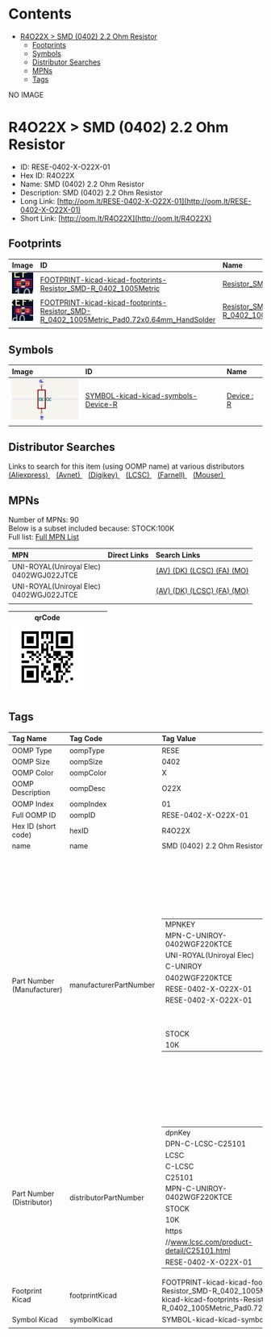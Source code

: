 



Contents
========

* [R4O22X > SMD (0402) 2.2 Ohm Resistor](#r4o22x--smd-0402-22-ohm-resistor)
	* [Footprints](#footprints)
	* [Symbols](#symbols)
	* [Distributor Searches](#distributor-searches)
	* [MPNs](#mpns)
	* [Tags](#tags)
  
NO IMAGE  
# R4O22X > SMD (0402) 2.2 Ohm Resistor

- ID: RESE-0402-X-O22X-01
- Hex ID: R4O22X
- Name: SMD (0402) 2.2 Ohm Resistor
- Description: SMD (0402) 2.2 Ohm Resistor
- Long Link: [http://oom.lt/RESE-0402-X-O22X-01](http://oom.lt/RESE-0402-X-O22X-01)
- Short Link: [http://oom.lt/R4O22X](http://oom.lt/R4O22X)

## Footprints
  

|Image|ID|Name|
| :--- | :--- | :--- |
|[![](https://raw.githubusercontent.com/oomlout/oomlout_OOMP_eda_V2/main/FOOTPRINT/kicad/kicad-footprints/Resistor_SMD/R_0402_1005Metric/image_140.png)](https://github.com/oomlout/oomlout_OOMP_eda_V2/tree/main/FOOTPRINT/kicad/kicad-footprints/Resistor_SMD/R_0402_1005Metric/)|[FOOTPRINT-kicad-kicad-footprints-Resistor_SMD-R_0402_1005Metric](https://github.com/oomlout/oomlout_OOMP_eda_V2/tree/main/FOOTPRINT/kicad/kicad-footprints/Resistor_SMD/R_0402_1005Metric/)|[Resistor_SMD : R_0402_1005Metric](https://github.com/oomlout/oomlout_OOMP_eda_V2/tree/main/FOOTPRINT/kicad/kicad-footprints/Resistor_SMD/R_0402_1005Metric/)|
|[![](https://raw.githubusercontent.com/oomlout/oomlout_OOMP_eda_V2/main/FOOTPRINT/kicad/kicad-footprints/Resistor_SMD/R_0402_1005Metric_Pad0.72x0.64mm_HandSolder/image_140.png)](https://github.com/oomlout/oomlout_OOMP_eda_V2/tree/main/FOOTPRINT/kicad/kicad-footprints/Resistor_SMD/R_0402_1005Metric_Pad0.72x0.64mm_HandSolder/)|[FOOTPRINT-kicad-kicad-footprints-Resistor_SMD-R_0402_1005Metric_Pad0.72x0.64mm_HandSolder](https://github.com/oomlout/oomlout_OOMP_eda_V2/tree/main/FOOTPRINT/kicad/kicad-footprints/Resistor_SMD/R_0402_1005Metric_Pad0.72x0.64mm_HandSolder/)|[Resistor_SMD : R_0402_1005Metric_Pad0.72x0.64mm_HandSolder](https://github.com/oomlout/oomlout_OOMP_eda_V2/tree/main/FOOTPRINT/kicad/kicad-footprints/Resistor_SMD/R_0402_1005Metric_Pad0.72x0.64mm_HandSolder/)|
||||

## Symbols
  

|Image|ID|Name|
| :--- | :--- | :--- |
|[![](https://raw.githubusercontent.com/oomlout/oomlout_OOMP_eda_V2/main/SYMBOL/kicad/kicad-symbols/Device/R/image_140.png)](https://github.com/oomlout/oomlout_OOMP_eda_V2/tree/main/SYMBOL/kicad/kicad-symbols/Device/R/)|[SYMBOL-kicad-kicad-symbols-Device-R](https://github.com/oomlout/oomlout_OOMP_eda_V2/tree/main/SYMBOL/kicad/kicad-symbols/Device/R/)|[Device : R](https://github.com/oomlout/oomlout_OOMP_eda_V2/tree/main/SYMBOL/kicad/kicad-symbols/Device/R/)|
||||

## Distributor Searches
  
Links to search for this item (using OOMP name) at various distributors  
[(Aliexpress) ](https://www.aliexpress.com/wholesale?SearchText=1117SMD+0402+2.2+Ohm+Resistor)&nbsp;&nbsp;&nbsp;[(Avnet) ](https://www.avnet.com/shop/us/search/SMD+0402+2.2+Ohm+Resistor)&nbsp;&nbsp;&nbsp;[(Digikey) ](https://www.digikey.co.uk/en/products/result?s=SMD+0402+2.2+Ohm+Resistor)&nbsp;&nbsp;&nbsp;[(LCSC) ](https://www.lcsc.com/search?q=SMD+0402+2.2+Ohm+Resistor)&nbsp;&nbsp;&nbsp;[(Farnell) ](https://uk.farnell.com/search?st=SMD+0402+2.2+Ohm+Resistor)&nbsp;&nbsp;&nbsp;[(Mouser) ](https://www.mouser.com/c/?q=SMD+0402+2.2+Ohm+Resistor)&nbsp;&nbsp;&nbsp;
## MPNs
  
Number of MPNs: 90<br>Below is a subset included because: STOCK:100K <br>Full list: [Full MPN List](MPNLIST.md)  

|MPN|Direct Links|Search Links|
| :--- | :--- | :--- |
|UNI-ROYAL(Uniroyal Elec)<br>0402WGJ022JTCE||[(AV) ](https://www.avnet.com/shop/us/search/0402WGJ022JTCE)[(DK) ](https://www.digikey.co.uk/products/en?keywords=0402WGJ022JTCE)[(LCSC) ](https://www.lcsc.com/search?q=0402WGJ022JTCE)[(FA) ](https://uk.farnell.com/search?st=0402WGJ022JTCE)[(MO) ](https://www.mouser.com/c/?q=0402WGJ022JTCE)|
|UNI-ROYAL(Uniroyal Elec)<br>0402WGJ022JTCE||[(AV) ](https://www.avnet.com/shop/us/search/0402WGJ022JTCE)[(DK) ](https://www.digikey.co.uk/products/en?keywords=0402WGJ022JTCE)[(LCSC) ](https://www.lcsc.com/search?q=0402WGJ022JTCE)[(FA) ](https://uk.farnell.com/search?st=0402WGJ022JTCE)[(MO) ](https://www.mouser.com/c/?q=0402WGJ022JTCE)|
||||
  

|qrCode<br>[![](https://raw.githubusercontent.com/oomlout/oomlout_OOMP_parts_V2/main/RESE/0402/X/O22X/01/qrCode_140.png)](https://github.com/oomlout/oomlout_OOMP_parts_V2/tree/main/RESE/0402/X/O22X/01/qrCode.png)||||
| :---: | :---: | :---: | :---: |

## Tags
  

|Tag Name|Tag Code|Tag Value|
| :--- | :--- | :--- |
|OOMP Type|oompType|RESE|
|OOMP Size|oompSize|0402|
|OOMP Color|oompColor|X|
|OOMP Description|oompDesc|O22X|
|OOMP Index|oompIndex|01|
|Full OOMP ID|oompID|RESE-0402-X-O22X-01|
|Hex ID (short code)|hexID|R4O22X|
|name|name|SMD (0402) 2.2 Ohm Resistor|
|Part Number (Manufacturer)|manufacturerPartNumber|<table><tr><td>MPNKEY</td></tr><tr><td> MPN-C-UNIROY-0402WGF220KTCE</td><td> MANUFACTURER</td></tr><tr><td> UNI-ROYAL(Uniroyal Elec)</td><td> MANUCODE</td></tr><tr><td> C-UNIROY</td><td> MPN</td></tr><tr><td> 0402WGF220KTCE</td><td> OOMPIDPARTIAL</td></tr><tr><td> RESE-0402-X-O22X-01</td><td> OOMPID</td></tr><tr><td> RESE-0402-X-O22X-01</td><td> LINK</td></tr><tr><td> </td><td> DESCRIPTION</td></tr><tr><td> </td><td> TAGS</td></tr><tr><td> STOCK</td></tr><tr><td>10K</td></tr></table></td><td> <table><tr><td>MPNKEY</td></tr><tr><td> MPN-C-UNIROY-0402WGJ022JTCE</td><td> MANUFACTURER</td></tr><tr><td> UNI-ROYAL(Uniroyal Elec)</td><td> MANUCODE</td></tr><tr><td> C-UNIROY</td><td> MPN</td></tr><tr><td> 0402WGJ022JTCE</td><td> OOMPIDPARTIAL</td></tr><tr><td> RESE-0402-X-O22X-01</td><td> OOMPID</td></tr><tr><td> RESE-0402-X-O22X-01</td><td> LINK</td></tr><tr><td> </td><td> DESCRIPTION</td></tr><tr><td> </td><td> TAGS</td></tr><tr><td> STOCK</td></tr><tr><td>100K</td></tr></table></td><td> <table><tr><td>MPNKEY</td></tr><tr><td> MPN-C-LIZELE-CR0402JF02R2G</td><td> MANUFACTURER</td></tr><tr><td> LIZ Elec</td><td> MANUCODE</td></tr><tr><td> C-LIZELE</td><td> MPN</td></tr><tr><td> CR0402JF02R2G</td><td> OOMPIDPARTIAL</td></tr><tr><td> RESE-0402-X-O22X-01</td><td> OOMPID</td></tr><tr><td> RESE-0402-X-O22X-01</td><td> LINK</td></tr><tr><td> </td><td> DESCRIPTION</td></tr><tr><td> </td><td> TAGS</td></tr><tr><td> </td></tr></table></td><td> <table><tr><td>MPNKEY</td></tr><tr><td> MPN-C-RALEC-RTT022R20FTH</td><td> MANUFACTURER</td></tr><tr><td> RALEC</td><td> MANUCODE</td></tr><tr><td> C-RALEC</td><td> MPN</td></tr><tr><td> RTT022R20FTH</td><td> OOMPIDPARTIAL</td></tr><tr><td> RESE-0402-X-O22X-01</td><td> OOMPID</td></tr><tr><td> RESE-0402-X-O22X-01</td><td> LINK</td></tr><tr><td> </td><td> DESCRIPTION</td></tr><tr><td> </td><td> TAGS</td></tr><tr><td> STOCK</td></tr><tr><td>1K</td></tr></table></td><td> <table><tr><td>MPNKEY</td></tr><tr><td> MPN-C-RALEC-RTT022R2JTH</td><td> MANUFACTURER</td></tr><tr><td> RALEC</td><td> MANUCODE</td></tr><tr><td> C-RALEC</td><td> MPN</td></tr><tr><td> RTT022R2JTH</td><td> OOMPIDPARTIAL</td></tr><tr><td> RESE-0402-X-O22X-01</td><td> OOMPID</td></tr><tr><td> RESE-0402-X-O22X-01</td><td> LINK</td></tr><tr><td> </td><td> DESCRIPTION</td></tr><tr><td> </td><td> TAGS</td></tr><tr><td> </td></tr></table></td><td> <table><tr><td>MPNKEY</td></tr><tr><td> MPN-C-KOASPE-RK73B1ETTP2R2J</td><td> MANUFACTURER</td></tr><tr><td> KOA Speer Elec</td><td> MANUCODE</td></tr><tr><td> C-KOASPE</td><td> MPN</td></tr><tr><td> RK73B1ETTP2R2J</td><td> OOMPIDPARTIAL</td></tr><tr><td> RESE-0402-X-O22X-01</td><td> OOMPID</td></tr><tr><td> RESE-0402-X-O22X-01</td><td> LINK</td></tr><tr><td> </td><td> DESCRIPTION</td></tr><tr><td> </td><td> TAGS</td></tr><tr><td> STOCK</td></tr><tr><td>1K</td></tr></table></td><td> <table><tr><td>MPNKEY</td></tr><tr><td> MPN-C-TAITEC-RM04FTN2R20</td><td> MANUFACTURER</td></tr><tr><td> TA-I Tech</td><td> MANUCODE</td></tr><tr><td> C-TAITEC</td><td> MPN</td></tr><tr><td> RM04FTN2R20</td><td> OOMPIDPARTIAL</td></tr><tr><td> RESE-0402-X-O22X-01</td><td> OOMPID</td></tr><tr><td> RESE-0402-X-O22X-01</td><td> LINK</td></tr><tr><td> </td><td> DESCRIPTION</td></tr><tr><td> </td><td> TAGS</td></tr><tr><td> STOCK</td></tr><tr><td>1K</td></tr></table></td><td> <table><tr><td>MPNKEY</td></tr><tr><td> MPN-C-TAITEC-RM04JTN2R2</td><td> MANUFACTURER</td></tr><tr><td> TA-I Tech</td><td> MANUCODE</td></tr><tr><td> C-TAITEC</td><td> MPN</td></tr><tr><td> RM04JTN2R2</td><td> OOMPIDPARTIAL</td></tr><tr><td> RESE-0402-X-O22X-01</td><td> OOMPID</td></tr><tr><td> RESE-0402-X-O22X-01</td><td> LINK</td></tr><tr><td> </td><td> DESCRIPTION</td></tr><tr><td> </td><td> TAGS</td></tr><tr><td> </td></tr></table></td><td> <table><tr><td>MPNKEY</td></tr><tr><td> MPN-C-YAGEO-RC0402JR-072R2L</td><td> MANUFACTURER</td></tr><tr><td> YAGEO</td><td> MANUCODE</td></tr><tr><td> C-YAGEO</td><td> MPN</td></tr><tr><td> RC0402JR-072R2L</td><td> OOMPIDPARTIAL</td></tr><tr><td> RESE-0402-X-O22X-01</td><td> OOMPID</td></tr><tr><td> RESE-0402-X-O22X-01</td><td> LINK</td></tr><tr><td> </td><td> DESCRIPTION</td></tr><tr><td> </td><td> TAGS</td></tr><tr><td> STOCK</td></tr><tr><td>1K</td></tr></table></td><td> <table><tr><td>MPNKEY</td></tr><tr><td> MPN-C-RALEC-RTT0242R2FTH</td><td> MANUFACTURER</td></tr><tr><td> RALEC</td><td> MANUCODE</td></tr><tr><td> C-RALEC</td><td> MPN</td></tr><tr><td> RTT0242R2FTH</td><td> OOMPIDPARTIAL</td></tr><tr><td> RESE-0402-X-O22X-01</td><td> OOMPID</td></tr><tr><td> RESE-0402-X-O22X-01</td><td> LINK</td></tr><tr><td> </td><td> DESCRIPTION</td></tr><tr><td> </td><td> TAGS</td></tr><tr><td> STOCK</td></tr><tr><td>1K</td></tr></table></td><td> <table><tr><td>MPNKEY</td></tr><tr><td> MPN-C-WALSIN-WR04W2R20FTL</td><td> MANUFACTURER</td></tr><tr><td> Walsin Tech Corp</td><td> MANUCODE</td></tr><tr><td> C-WALSIN</td><td> MPN</td></tr><tr><td> WR04W2R20FTL</td><td> OOMPIDPARTIAL</td></tr><tr><td> RESE-0402-X-O22X-01</td><td> OOMPID</td></tr><tr><td> RESE-0402-X-O22X-01</td><td> LINK</td></tr><tr><td> </td><td> DESCRIPTION</td></tr><tr><td> </td><td> TAGS</td></tr><tr><td> </td></tr></table></td><td> <table><tr><td>MPNKEY</td></tr><tr><td> MPN-C-HKRHON-RCT022R2JLF</td><td> MANUFACTURER</td></tr><tr><td> HKR(Hong Kong Resistors)</td><td> MANUCODE</td></tr><tr><td> C-HKRHON</td><td> MPN</td></tr><tr><td> RCT022R2JLF</td><td> OOMPIDPARTIAL</td></tr><tr><td> RESE-0402-X-O22X-01</td><td> OOMPID</td></tr><tr><td> RESE-0402-X-O22X-01</td><td> LINK</td></tr><tr><td> </td><td> DESCRIPTION</td></tr><tr><td> </td><td> TAGS</td></tr><tr><td> </td></tr></table></td><td> <table><tr><td>MPNKEY</td></tr><tr><td> MPN-C-TAITEC-RMS04FT2R20</td><td> MANUFACTURER</td></tr><tr><td> TA-I Tech</td><td> MANUCODE</td></tr><tr><td> C-TAITEC</td><td> MPN</td></tr><tr><td> RMS04FT2R20</td><td> OOMPIDPARTIAL</td></tr><tr><td> RESE-0402-X-O22X-01</td><td> OOMPID</td></tr><tr><td> RESE-0402-X-O22X-01</td><td> LINK</td></tr><tr><td> </td><td> DESCRIPTION</td></tr><tr><td> </td><td> TAGS</td></tr><tr><td> STOCK</td></tr><tr><td>1K</td></tr></table></td><td> <table><tr><td>MPNKEY</td></tr><tr><td> MPN-C-YAGEO-AC0402FR-072R2L</td><td> MANUFACTURER</td></tr><tr><td> YAGEO</td><td> MANUCODE</td></tr><tr><td> C-YAGEO</td><td> MPN</td></tr><tr><td> AC0402FR-072R2L</td><td> OOMPIDPARTIAL</td></tr><tr><td> RESE-0402-X-O22X-01</td><td> OOMPID</td></tr><tr><td> RESE-0402-X-O22X-01</td><td> LINK</td></tr><tr><td> </td><td> DESCRIPTION</td></tr><tr><td> </td><td> TAGS</td></tr><tr><td> </td></tr></table></td><td> <table><tr><td>MPNKEY</td></tr><tr><td> MPN-C-YAGEO-AC0402FR-0742R2L</td><td> MANUFACTURER</td></tr><tr><td> YAGEO</td><td> MANUCODE</td></tr><tr><td> C-YAGEO</td><td> MPN</td></tr><tr><td> AC0402FR-0742R2L</td><td> OOMPIDPARTIAL</td></tr><tr><td> RESE-0402-X-O22X-01</td><td> OOMPID</td></tr><tr><td> RESE-0402-X-O22X-01</td><td> LINK</td></tr><tr><td> </td><td> DESCRIPTION</td></tr><tr><td> </td><td> TAGS</td></tr><tr><td> </td></tr></table></td><td> <table><tr><td>MPNKEY</td></tr><tr><td> MPN-C-YAGEO-AC0402JR-072R2L</td><td> MANUFACTURER</td></tr><tr><td> YAGEO</td><td> MANUCODE</td></tr><tr><td> C-YAGEO</td><td> MPN</td></tr><tr><td> AC0402JR-072R2L</td><td> OOMPIDPARTIAL</td></tr><tr><td> RESE-0402-X-O22X-01</td><td> OOMPID</td></tr><tr><td> RESE-0402-X-O22X-01</td><td> LINK</td></tr><tr><td> </td><td> DESCRIPTION</td></tr><tr><td> </td><td> TAGS</td></tr><tr><td> </td></tr></table></td><td> <table><tr><td>MPNKEY</td></tr><tr><td> MPN-C-KOASPE-RK73H1ETTP42R2F</td><td> MANUFACTURER</td></tr><tr><td> KOA Speer Elec</td><td> MANUCODE</td></tr><tr><td> C-KOASPE</td><td> MPN</td></tr><tr><td> RK73H1ETTP42R2F</td><td> OOMPIDPARTIAL</td></tr><tr><td> RESE-0402-X-O22X-01</td><td> OOMPID</td></tr><tr><td> RESE-0402-X-O22X-01</td><td> LINK</td></tr><tr><td> </td><td> DESCRIPTION</td></tr><tr><td> </td><td> TAGS</td></tr><tr><td> STOCK</td></tr><tr><td>1K</td></tr></table></td><td> <table><tr><td>MPNKEY</td></tr><tr><td> MPN-C-FHGUAN-RC-02U2R20FT</td><td> MANUFACTURER</td></tr><tr><td> FH (Guangdong Fenghua Advanced Tech)</td><td> MANUCODE</td></tr><tr><td> C-FHGUAN</td><td> MPN</td></tr><tr><td> RC-02U2R20FT</td><td> OOMPIDPARTIAL</td></tr><tr><td> RESE-0402-X-O22X-01</td><td> OOMPID</td></tr><tr><td> RESE-0402-X-O22X-01</td><td> LINK</td></tr><tr><td> </td><td> DESCRIPTION</td></tr><tr><td> </td><td> TAGS</td></tr><tr><td> STOCK</td></tr><tr><td>1K</td></tr></table></td><td> <table><tr><td>MPNKEY</td></tr><tr><td> MPN-C-FHGUAN-RC-02U2R2JT</td><td> MANUFACTURER</td></tr><tr><td> FH (Guangdong Fenghua Advanced Tech)</td><td> MANUCODE</td></tr><tr><td> C-FHGUAN</td><td> MPN</td></tr><tr><td> RC-02U2R2JT</td><td> OOMPIDPARTIAL</td></tr><tr><td> RESE-0402-X-O22X-01</td><td> OOMPID</td></tr><tr><td> RESE-0402-X-O22X-01</td><td> LINK</td></tr><tr><td> </td><td> DESCRIPTION</td></tr><tr><td> </td><td> TAGS</td></tr><tr><td> STOCK</td></tr><tr><td>1K</td></tr></table></td><td> <table><tr><td>MPNKEY</td></tr><tr><td> MPN-C-FHGUAN-RC-02W42R2FT</td><td> MANUFACTURER</td></tr><tr><td> FH (Guangdong Fenghua Advanced Tech)</td><td> MANUCODE</td></tr><tr><td> C-FHGUAN</td><td> MPN</td></tr><tr><td> RC-02W42R2FT</td><td> OOMPIDPARTIAL</td></tr><tr><td> RESE-0402-X-O22X-01</td><td> OOMPID</td></tr><tr><td> RESE-0402-X-O22X-01</td><td> LINK</td></tr><tr><td> </td><td> DESCRIPTION</td></tr><tr><td> </td><td> TAGS</td></tr><tr><td> STOCK</td></tr><tr><td>1K</td></tr></table></td><td> <table><tr><td>MPNKEY</td></tr><tr><td> MPN-C-TYOHM-RMC04022.21%N</td><td> MANUFACTURER</td></tr><tr><td> TyoHM</td><td> MANUCODE</td></tr><tr><td> C-TYOHM</td><td> MPN</td></tr><tr><td> RMC04022.21%N</td><td> OOMPIDPARTIAL</td></tr><tr><td> RESE-0402-X-O22X-01</td><td> OOMPID</td></tr><tr><td> RESE-0402-X-O22X-01</td><td> LINK</td></tr><tr><td> </td><td> DESCRIPTION</td></tr><tr><td> </td><td> TAGS</td></tr><tr><td> </td></tr></table></td><td> <table><tr><td>MPNKEY</td></tr><tr><td> MPN-C-YAGEO-RC0402FR-072R2L</td><td> MANUFACTURER</td></tr><tr><td> YAGEO</td><td> MANUCODE</td></tr><tr><td> C-YAGEO</td><td> MPN</td></tr><tr><td> RC0402FR-072R2L</td><td> OOMPIDPARTIAL</td></tr><tr><td> RESE-0402-X-O22X-01</td><td> OOMPID</td></tr><tr><td> RESE-0402-X-O22X-01</td><td> LINK</td></tr><tr><td> </td><td> DESCRIPTION</td></tr><tr><td> </td><td> TAGS</td></tr><tr><td> </td></tr></table></td><td> <table><tr><td>MPNKEY</td></tr><tr><td> MPN-C-FHGUAN-RC-02U2R2FT</td><td> MANUFACTURER</td></tr><tr><td> FH(Guangdong Fenghua Advanced Tech)</td><td> MANUCODE</td></tr><tr><td> C-FHGUAN</td><td> MPN</td></tr><tr><td> RC-02U2R2FT</td><td> OOMPIDPARTIAL</td></tr><tr><td> RESE-0402-X-O22X-01</td><td> OOMPID</td></tr><tr><td> RESE-0402-X-O22X-01</td><td> LINK</td></tr><tr><td> </td><td> DESCRIPTION</td></tr><tr><td> </td><td> TAGS</td></tr><tr><td> </td></tr></table></td><td> <table><tr><td>MPNKEY</td></tr><tr><td> MPN-C-RESIST-AECR0402F2R20T9</td><td> MANUFACTURER</td></tr><tr><td> Resistor.Today</td><td> MANUCODE</td></tr><tr><td> C-RESIST</td><td> MPN</td></tr><tr><td> AECR0402F2R20T9</td><td> OOMPIDPARTIAL</td></tr><tr><td> RESE-0402-X-O22X-01</td><td> OOMPID</td></tr><tr><td> RESE-0402-X-O22X-01</td><td> LINK</td></tr><tr><td> </td><td> DESCRIPTION</td></tr><tr><td> </td><td> TAGS</td></tr><tr><td> </td></tr></table></td><td> <table><tr><td>MPNKEY</td></tr><tr><td> MPN-C-WALSIN-WR04X2R2JTL</td><td> MANUFACTURER</td></tr><tr><td> Walsin Tech Corp</td><td> MANUCODE</td></tr><tr><td> C-WALSIN</td><td> MPN</td></tr><tr><td> WR04X2R2JTL</td><td> OOMPIDPARTIAL</td></tr><tr><td> RESE-0402-X-O22X-01</td><td> OOMPID</td></tr><tr><td> RESE-0402-X-O22X-01</td><td> LINK</td></tr><tr><td> </td><td> DESCRIPTION</td></tr><tr><td> </td><td> TAGS</td></tr><tr><td> STOCK</td></tr><tr><td>1K</td></tr></table></td><td> <table><tr><td>MPNKEY</td></tr><tr><td> MPN-C-WALSIN-WR04X42R2FTL</td><td> MANUFACTURER</td></tr><tr><td> Walsin Tech Corp</td><td> MANUCODE</td></tr><tr><td> C-WALSIN</td><td> MPN</td></tr><tr><td> WR04X42R2FTL</td><td> OOMPIDPARTIAL</td></tr><tr><td> RESE-0402-X-O22X-01</td><td> OOMPID</td></tr><tr><td> RESE-0402-X-O22X-01</td><td> LINK</td></tr><tr><td> </td><td> DESCRIPTION</td></tr><tr><td> </td><td> TAGS</td></tr><tr><td> </td></tr></table></td><td> <table><tr><td>MPNKEY</td></tr><tr><td> MPN-C-PANASO-ERJ2GEJ2R2X</td><td> MANUFACTURER</td></tr><tr><td> PANASONIC</td><td> MANUCODE</td></tr><tr><td> C-PANASO</td><td> MPN</td></tr><tr><td> ERJ2GEJ2R2X</td><td> OOMPIDPARTIAL</td></tr><tr><td> RESE-0402-X-O22X-01</td><td> OOMPID</td></tr><tr><td> RESE-0402-X-O22X-01</td><td> LINK</td></tr><tr><td> </td><td> DESCRIPTION</td></tr><tr><td> </td><td> TAGS</td></tr><tr><td> STOCK</td></tr><tr><td>1K</td></tr></table></td><td> <table><tr><td>MPNKEY</td></tr><tr><td> MPN-C-UNIROY-0402WGF422JTCE</td><td> MANUFACTURER</td></tr><tr><td> UNI-ROYAL(Uniroyal Elec)</td><td> MANUCODE</td></tr><tr><td> C-UNIROY</td><td> MPN</td></tr><tr><td> 0402WGF422JTCE</td><td> OOMPIDPARTIAL</td></tr><tr><td> RESE-0402-X-O22X-01</td><td> OOMPID</td></tr><tr><td> RESE-0402-X-O22X-01</td><td> LINK</td></tr><tr><td> </td><td> DESCRIPTION</td></tr><tr><td> </td><td> TAGS</td></tr><tr><td> STOCK</td></tr><tr><td>1K</td></tr></table></td><td> <table><tr><td>MPNKEY</td></tr><tr><td> MPN-C-VIKING-CR-02JL6---2R2</td><td> MANUFACTURER</td></tr><tr><td> Viking Tech</td><td> MANUCODE</td></tr><tr><td> C-VIKING</td><td> MPN</td></tr><tr><td> CR-02JL6---2R2</td><td> OOMPIDPARTIAL</td></tr><tr><td> RESE-0402-X-O22X-01</td><td> OOMPID</td></tr><tr><td> RESE-0402-X-O22X-01</td><td> LINK</td></tr><tr><td> </td><td> DESCRIPTION</td></tr><tr><td> </td><td> TAGS</td></tr><tr><td> </td></tr></table></td><td> <table><tr><td>MPNKEY</td></tr><tr><td> MPN-C-YAGEO-RC0402FR-0742R2L</td><td> MANUFACTURER</td></tr><tr><td> YAGEO</td><td> MANUCODE</td></tr><tr><td> C-YAGEO</td><td> MPN</td></tr><tr><td> RC0402FR-0742R2L</td><td> OOMPIDPARTIAL</td></tr><tr><td> RESE-0402-X-O22X-01</td><td> OOMPID</td></tr><tr><td> RESE-0402-X-O22X-01</td><td> LINK</td></tr><tr><td> </td><td> DESCRIPTION</td></tr><tr><td> </td><td> TAGS</td></tr><tr><td> STOCK</td></tr><tr><td>1K</td></tr></table></td><td> <table><tr><td>MPNKEY</td></tr><tr><td> MPN-C-VISHAY-CRCW04022R20FKED</td><td> MANUFACTURER</td></tr><tr><td> Vishay Intertech</td><td> MANUCODE</td></tr><tr><td> C-VISHAY</td><td> MPN</td></tr><tr><td> CRCW04022R20FKED</td><td> OOMPIDPARTIAL</td></tr><tr><td> RESE-0402-X-O22X-01</td><td> OOMPID</td></tr><tr><td> RESE-0402-X-O22X-01</td><td> LINK</td></tr><tr><td> </td><td> DESCRIPTION</td></tr><tr><td> </td><td> TAGS</td></tr><tr><td> </td></tr></table></td><td> <table><tr><td>MPNKEY</td></tr><tr><td> MPN-C-VISHAY-CRCW04022R20JNED</td><td> MANUFACTURER</td></tr><tr><td> Vishay Intertech</td><td> MANUCODE</td></tr><tr><td> C-VISHAY</td><td> MPN</td></tr><tr><td> CRCW04022R20JNED</td><td> OOMPIDPARTIAL</td></tr><tr><td> RESE-0402-X-O22X-01</td><td> OOMPID</td></tr><tr><td> RESE-0402-X-O22X-01</td><td> LINK</td></tr><tr><td> </td><td> DESCRIPTION</td></tr><tr><td> </td><td> TAGS</td></tr><tr><td> </td></tr></table></td><td> <table><tr><td>MPNKEY</td></tr><tr><td> MPN-C-EVEROH-CR0402J2R20Q10Z</td><td> MANUFACTURER</td></tr><tr><td> Ever Ohms Tech</td><td> MANUCODE</td></tr><tr><td> C-EVEROH</td><td> MPN</td></tr><tr><td> CR0402J2R20Q10Z</td><td> OOMPIDPARTIAL</td></tr><tr><td> RESE-0402-X-O22X-01</td><td> OOMPID</td></tr><tr><td> RESE-0402-X-O22X-01</td><td> LINK</td></tr><tr><td> </td><td> DESCRIPTION</td></tr><tr><td> </td><td> TAGS</td></tr><tr><td> </td></tr></table></td><td> <table><tr><td>MPNKEY</td></tr><tr><td> MPN-C-UNIROY-CQ02WGF220KTCE</td><td> MANUFACTURER</td></tr><tr><td> UNI-ROYAL(Uniroyal Elec)</td><td> MANUCODE</td></tr><tr><td> C-UNIROY</td><td> MPN</td></tr><tr><td> CQ02WGF220KTCE</td><td> OOMPIDPARTIAL</td></tr><tr><td> RESE-0402-X-O22X-01</td><td> OOMPID</td></tr><tr><td> RESE-0402-X-O22X-01</td><td> LINK</td></tr><tr><td> </td><td> DESCRIPTION</td></tr><tr><td> </td><td> TAGS</td></tr><tr><td> </td></tr></table></td><td> <table><tr><td>MPNKEY</td></tr><tr><td> MPN-C-PANASO-ERJ-U02F42R2X</td><td> MANUFACTURER</td></tr><tr><td> PANASONIC</td><td> MANUCODE</td></tr><tr><td> C-PANASO</td><td> MPN</td></tr><tr><td> ERJ-U02F42R2X</td><td> OOMPIDPARTIAL</td></tr><tr><td> RESE-0402-X-O22X-01</td><td> OOMPID</td></tr><tr><td> RESE-0402-X-O22X-01</td><td> LINK</td></tr><tr><td> </td><td> DESCRIPTION</td></tr><tr><td> </td><td> TAGS</td></tr><tr><td> </td></tr></table></td><td> <table><tr><td>MPNKEY</td></tr><tr><td> MPN-C-PANASO-ERJ-S02J2R2X</td><td> MANUFACTURER</td></tr><tr><td> PANASONIC</td><td> MANUCODE</td></tr><tr><td> C-PANASO</td><td> MPN</td></tr><tr><td> ERJ-S02J2R2X</td><td> OOMPIDPARTIAL</td></tr><tr><td> RESE-0402-X-O22X-01</td><td> OOMPID</td></tr><tr><td> RESE-0402-X-O22X-01</td><td> LINK</td></tr><tr><td> </td><td> DESCRIPTION</td></tr><tr><td> </td><td> TAGS</td></tr><tr><td> </td></tr></table></td><td> <table><tr><td>MPNKEY</td></tr><tr><td> MPN-C-VISHAY-CRCW04022R20FKEDC</td><td> MANUFACTURER</td></tr><tr><td> Vishay Intertech</td><td> MANUCODE</td></tr><tr><td> C-VISHAY</td><td> MPN</td></tr><tr><td> CRCW04022R20FKEDC</td><td> OOMPIDPARTIAL</td></tr><tr><td> RESE-0402-X-O22X-01</td><td> OOMPID</td></tr><tr><td> RESE-0402-X-O22X-01</td><td> LINK</td></tr><tr><td> </td><td> DESCRIPTION</td></tr><tr><td> </td><td> TAGS</td></tr><tr><td> </td></tr></table></td><td> <table><tr><td>MPNKEY</td></tr><tr><td> MPN-C-PANASO-ERJ2RKF42R2X</td><td> MANUFACTURER</td></tr><tr><td> PANASONIC</td><td> MANUCODE</td></tr><tr><td> C-PANASO</td><td> MPN</td></tr><tr><td> ERJ2RKF42R2X</td><td> OOMPIDPARTIAL</td></tr><tr><td> RESE-0402-X-O22X-01</td><td> OOMPID</td></tr><tr><td> RESE-0402-X-O22X-01</td><td> LINK</td></tr><tr><td> </td><td> DESCRIPTION</td></tr><tr><td> </td><td> TAGS</td></tr><tr><td> </td></tr></table></td><td> <table><tr><td>MPNKEY</td></tr><tr><td> MPN-C-VISHAY-CRCW04022R20JNEDHP</td><td> MANUFACTURER</td></tr><tr><td> Vishay Intertech</td><td> MANUCODE</td></tr><tr><td> C-VISHAY</td><td> MPN</td></tr><tr><td> CRCW04022R20JNEDHP</td><td> OOMPIDPARTIAL</td></tr><tr><td> RESE-0402-X-O22X-01</td><td> OOMPID</td></tr><tr><td> RESE-0402-X-O22X-01</td><td> LINK</td></tr><tr><td> </td><td> DESCRIPTION</td></tr><tr><td> </td><td> TAGS</td></tr><tr><td> </td></tr></table></td><td> <table><tr><td>MPNKEY</td></tr><tr><td> MPN-C-VISHAY-CRCW040242R2FKED</td><td> MANUFACTURER</td></tr><tr><td> Vishay Intertech</td><td> MANUCODE</td></tr><tr><td> C-VISHAY</td><td> MPN</td></tr><tr><td> CRCW040242R2FKED</td><td> OOMPIDPARTIAL</td></tr><tr><td> RESE-0402-X-O22X-01</td><td> OOMPID</td></tr><tr><td> RESE-0402-X-O22X-01</td><td> LINK</td></tr><tr><td> </td><td> DESCRIPTION</td></tr><tr><td> </td><td> TAGS</td></tr><tr><td> </td></tr></table></td><td> <table><tr><td>MPNKEY</td></tr><tr><td> MPN-C-TECONN-CPF0402B42R2E1</td><td> MANUFACTURER</td></tr><tr><td> TE Connectivity</td><td> MANUCODE</td></tr><tr><td> C-TECONN</td><td> MPN</td></tr><tr><td> CPF0402B42R2E1</td><td> OOMPIDPARTIAL</td></tr><tr><td> RESE-0402-X-O22X-01</td><td> OOMPID</td></tr><tr><td> RESE-0402-X-O22X-01</td><td> LINK</td></tr><tr><td> </td><td> DESCRIPTION</td></tr><tr><td> </td><td> TAGS</td></tr><tr><td> </td></tr></table></td><td> <table><tr><td>MPNKEY</td></tr><tr><td> MPN-C-YAGEO-RT0402DRD0742R2L</td><td> MANUFACTURER</td></tr><tr><td> YAGEO</td><td> MANUCODE</td></tr><tr><td> C-YAGEO</td><td> MPN</td></tr><tr><td> RT0402DRD0742R2L</td><td> OOMPIDPARTIAL</td></tr><tr><td> RESE-0402-X-O22X-01</td><td> OOMPID</td></tr><tr><td> RESE-0402-X-O22X-01</td><td> LINK</td></tr><tr><td> </td><td> DESCRIPTION</td></tr><tr><td> </td><td> TAGS</td></tr><tr><td> </td></tr></table></td><td> <table><tr><td>MPNKEY</td></tr><tr><td> MPN-C-YAGEO-RT0402DRE0742R2L</td><td> MANUFACTURER</td></tr><tr><td> YAGEO</td><td> MANUCODE</td></tr><tr><td> C-YAGEO</td><td> MPN</td></tr><tr><td> RT0402DRE0742R2L</td><td> OOMPIDPARTIAL</td></tr><tr><td> RESE-0402-X-O22X-01</td><td> OOMPID</td></tr><tr><td> RESE-0402-X-O22X-01</td><td> LINK</td></tr><tr><td> </td><td> DESCRIPTION</td></tr><tr><td> </td><td> TAGS</td></tr><tr><td> </td></tr></table></td><td> <table><tr><td>MPNKEY</td></tr><tr><td> MPN-C-SUSUMU-RR0510R-42R2-D</td><td> MANUFACTURER</td></tr><tr><td> SUSUMU</td><td> MANUCODE</td></tr><tr><td> C-SUSUMU</td><td> MPN</td></tr><tr><td> RR0510R-42R2-D</td><td> OOMPIDPARTIAL</td></tr><tr><td> RESE-0402-X-O22X-01</td><td> OOMPID</td></tr><tr><td> RESE-0402-X-O22X-01</td><td> LINK</td></tr><tr><td> </td><td> DESCRIPTION</td></tr><tr><td> </td><td> TAGS</td></tr><tr><td> </td></tr></table></td><td> <table><tr><td>MPNKEY</td></tr><tr><td> MPN-C-PANASO-ERJ-U02D42R2X</td><td> MANUFACTURER</td></tr><tr><td> PANASONIC</td><td> MANUCODE</td></tr><tr><td> C-PANASO</td><td> MPN</td></tr><tr><td> ERJ-U02D42R2X</td><td> OOMPIDPARTIAL</td></tr><tr><td> RESE-0402-X-O22X-01</td><td> OOMPID</td></tr><tr><td> RESE-0402-X-O22X-01</td><td> LINK</td></tr><tr><td> </td><td> DESCRIPTION</td></tr><tr><td> </td><td> TAGS</td></tr><tr><td> </td></tr></table></td><td> <table><tr><td>MPNKEY</td></tr><tr><td> MPN-C-UNIROY-0402WGF220KTCE</td><td> MANUFACTURER</td></tr><tr><td> UNI-ROYAL(Uniroyal Elec)</td><td> MANUCODE</td></tr><tr><td> C-UNIROY</td><td> MPN</td></tr><tr><td> 0402WGF220KTCE</td><td> OOMPIDPARTIAL</td></tr><tr><td> RESE-0402-X-O22X-01</td><td> OOMPID</td></tr><tr><td> RESE-0402-X-O22X-01</td><td> LINK</td></tr><tr><td> </td><td> DESCRIPTION</td></tr><tr><td> </td><td> TAGS</td></tr><tr><td> STOCK</td></tr><tr><td>10K</td></tr></table></td><td> <table><tr><td>MPNKEY</td></tr><tr><td> MPN-C-UNIROY-0402WGJ022JTCE</td><td> MANUFACTURER</td></tr><tr><td> UNI-ROYAL(Uniroyal Elec)</td><td> MANUCODE</td></tr><tr><td> C-UNIROY</td><td> MPN</td></tr><tr><td> 0402WGJ022JTCE</td><td> OOMPIDPARTIAL</td></tr><tr><td> RESE-0402-X-O22X-01</td><td> OOMPID</td></tr><tr><td> RESE-0402-X-O22X-01</td><td> LINK</td></tr><tr><td> </td><td> DESCRIPTION</td></tr><tr><td> </td><td> TAGS</td></tr><tr><td> STOCK</td></tr><tr><td>100K</td></tr></table></td><td> <table><tr><td>MPNKEY</td></tr><tr><td> MPN-C-LIZELE-CR0402JF02R2G</td><td> MANUFACTURER</td></tr><tr><td> LIZ Elec</td><td> MANUCODE</td></tr><tr><td> C-LIZELE</td><td> MPN</td></tr><tr><td> CR0402JF02R2G</td><td> OOMPIDPARTIAL</td></tr><tr><td> RESE-0402-X-O22X-01</td><td> OOMPID</td></tr><tr><td> RESE-0402-X-O22X-01</td><td> LINK</td></tr><tr><td> </td><td> DESCRIPTION</td></tr><tr><td> </td><td> TAGS</td></tr><tr><td> </td></tr></table></td><td> <table><tr><td>MPNKEY</td></tr><tr><td> MPN-C-RALEC-RTT022R20FTH</td><td> MANUFACTURER</td></tr><tr><td> RALEC</td><td> MANUCODE</td></tr><tr><td> C-RALEC</td><td> MPN</td></tr><tr><td> RTT022R20FTH</td><td> OOMPIDPARTIAL</td></tr><tr><td> RESE-0402-X-O22X-01</td><td> OOMPID</td></tr><tr><td> RESE-0402-X-O22X-01</td><td> LINK</td></tr><tr><td> </td><td> DESCRIPTION</td></tr><tr><td> </td><td> TAGS</td></tr><tr><td> STOCK</td></tr><tr><td>1K</td></tr></table></td><td> <table><tr><td>MPNKEY</td></tr><tr><td> MPN-C-RALEC-RTT022R2JTH</td><td> MANUFACTURER</td></tr><tr><td> RALEC</td><td> MANUCODE</td></tr><tr><td> C-RALEC</td><td> MPN</td></tr><tr><td> RTT022R2JTH</td><td> OOMPIDPARTIAL</td></tr><tr><td> RESE-0402-X-O22X-01</td><td> OOMPID</td></tr><tr><td> RESE-0402-X-O22X-01</td><td> LINK</td></tr><tr><td> </td><td> DESCRIPTION</td></tr><tr><td> </td><td> TAGS</td></tr><tr><td> </td></tr></table></td><td> <table><tr><td>MPNKEY</td></tr><tr><td> MPN-C-KOASPE-RK73B1ETTP2R2J</td><td> MANUFACTURER</td></tr><tr><td> KOA Speer Elec</td><td> MANUCODE</td></tr><tr><td> C-KOASPE</td><td> MPN</td></tr><tr><td> RK73B1ETTP2R2J</td><td> OOMPIDPARTIAL</td></tr><tr><td> RESE-0402-X-O22X-01</td><td> OOMPID</td></tr><tr><td> RESE-0402-X-O22X-01</td><td> LINK</td></tr><tr><td> </td><td> DESCRIPTION</td></tr><tr><td> </td><td> TAGS</td></tr><tr><td> STOCK</td></tr><tr><td>1K</td></tr></table></td><td> <table><tr><td>MPNKEY</td></tr><tr><td> MPN-C-TAITEC-RM04FTN2R20</td><td> MANUFACTURER</td></tr><tr><td> TA-I Tech</td><td> MANUCODE</td></tr><tr><td> C-TAITEC</td><td> MPN</td></tr><tr><td> RM04FTN2R20</td><td> OOMPIDPARTIAL</td></tr><tr><td> RESE-0402-X-O22X-01</td><td> OOMPID</td></tr><tr><td> RESE-0402-X-O22X-01</td><td> LINK</td></tr><tr><td> </td><td> DESCRIPTION</td></tr><tr><td> </td><td> TAGS</td></tr><tr><td> STOCK</td></tr><tr><td>1K</td></tr></table></td><td> <table><tr><td>MPNKEY</td></tr><tr><td> MPN-C-TAITEC-RM04JTN2R2</td><td> MANUFACTURER</td></tr><tr><td> TA-I Tech</td><td> MANUCODE</td></tr><tr><td> C-TAITEC</td><td> MPN</td></tr><tr><td> RM04JTN2R2</td><td> OOMPIDPARTIAL</td></tr><tr><td> RESE-0402-X-O22X-01</td><td> OOMPID</td></tr><tr><td> RESE-0402-X-O22X-01</td><td> LINK</td></tr><tr><td> </td><td> DESCRIPTION</td></tr><tr><td> </td><td> TAGS</td></tr><tr><td> </td></tr></table></td><td> <table><tr><td>MPNKEY</td></tr><tr><td> MPN-C-YAGEO-RC0402JR-072R2L</td><td> MANUFACTURER</td></tr><tr><td> YAGEO</td><td> MANUCODE</td></tr><tr><td> C-YAGEO</td><td> MPN</td></tr><tr><td> RC0402JR-072R2L</td><td> OOMPIDPARTIAL</td></tr><tr><td> RESE-0402-X-O22X-01</td><td> OOMPID</td></tr><tr><td> RESE-0402-X-O22X-01</td><td> LINK</td></tr><tr><td> </td><td> DESCRIPTION</td></tr><tr><td> </td><td> TAGS</td></tr><tr><td> STOCK</td></tr><tr><td>1K</td></tr></table></td><td> <table><tr><td>MPNKEY</td></tr><tr><td> MPN-C-RALEC-RTT0242R2FTH</td><td> MANUFACTURER</td></tr><tr><td> RALEC</td><td> MANUCODE</td></tr><tr><td> C-RALEC</td><td> MPN</td></tr><tr><td> RTT0242R2FTH</td><td> OOMPIDPARTIAL</td></tr><tr><td> RESE-0402-X-O22X-01</td><td> OOMPID</td></tr><tr><td> RESE-0402-X-O22X-01</td><td> LINK</td></tr><tr><td> </td><td> DESCRIPTION</td></tr><tr><td> </td><td> TAGS</td></tr><tr><td> STOCK</td></tr><tr><td>1K</td></tr></table></td><td> <table><tr><td>MPNKEY</td></tr><tr><td> MPN-C-WALSIN-WR04W2R20FTL</td><td> MANUFACTURER</td></tr><tr><td> Walsin Tech Corp</td><td> MANUCODE</td></tr><tr><td> C-WALSIN</td><td> MPN</td></tr><tr><td> WR04W2R20FTL</td><td> OOMPIDPARTIAL</td></tr><tr><td> RESE-0402-X-O22X-01</td><td> OOMPID</td></tr><tr><td> RESE-0402-X-O22X-01</td><td> LINK</td></tr><tr><td> </td><td> DESCRIPTION</td></tr><tr><td> </td><td> TAGS</td></tr><tr><td> </td></tr></table></td><td> <table><tr><td>MPNKEY</td></tr><tr><td> MPN-C-HKRHON-RCT022R2JLF</td><td> MANUFACTURER</td></tr><tr><td> HKR(Hong Kong Resistors)</td><td> MANUCODE</td></tr><tr><td> C-HKRHON</td><td> MPN</td></tr><tr><td> RCT022R2JLF</td><td> OOMPIDPARTIAL</td></tr><tr><td> RESE-0402-X-O22X-01</td><td> OOMPID</td></tr><tr><td> RESE-0402-X-O22X-01</td><td> LINK</td></tr><tr><td> </td><td> DESCRIPTION</td></tr><tr><td> </td><td> TAGS</td></tr><tr><td> </td></tr></table></td><td> <table><tr><td>MPNKEY</td></tr><tr><td> MPN-C-TAITEC-RMS04FT2R20</td><td> MANUFACTURER</td></tr><tr><td> TA-I Tech</td><td> MANUCODE</td></tr><tr><td> C-TAITEC</td><td> MPN</td></tr><tr><td> RMS04FT2R20</td><td> OOMPIDPARTIAL</td></tr><tr><td> RESE-0402-X-O22X-01</td><td> OOMPID</td></tr><tr><td> RESE-0402-X-O22X-01</td><td> LINK</td></tr><tr><td> </td><td> DESCRIPTION</td></tr><tr><td> </td><td> TAGS</td></tr><tr><td> STOCK</td></tr><tr><td>1K</td></tr></table></td><td> <table><tr><td>MPNKEY</td></tr><tr><td> MPN-C-YAGEO-AC0402FR-072R2L</td><td> MANUFACTURER</td></tr><tr><td> YAGEO</td><td> MANUCODE</td></tr><tr><td> C-YAGEO</td><td> MPN</td></tr><tr><td> AC0402FR-072R2L</td><td> OOMPIDPARTIAL</td></tr><tr><td> RESE-0402-X-O22X-01</td><td> OOMPID</td></tr><tr><td> RESE-0402-X-O22X-01</td><td> LINK</td></tr><tr><td> </td><td> DESCRIPTION</td></tr><tr><td> </td><td> TAGS</td></tr><tr><td> </td></tr></table></td><td> <table><tr><td>MPNKEY</td></tr><tr><td> MPN-C-YAGEO-AC0402FR-0742R2L</td><td> MANUFACTURER</td></tr><tr><td> YAGEO</td><td> MANUCODE</td></tr><tr><td> C-YAGEO</td><td> MPN</td></tr><tr><td> AC0402FR-0742R2L</td><td> OOMPIDPARTIAL</td></tr><tr><td> RESE-0402-X-O22X-01</td><td> OOMPID</td></tr><tr><td> RESE-0402-X-O22X-01</td><td> LINK</td></tr><tr><td> </td><td> DESCRIPTION</td></tr><tr><td> </td><td> TAGS</td></tr><tr><td> </td></tr></table></td><td> <table><tr><td>MPNKEY</td></tr><tr><td> MPN-C-YAGEO-AC0402JR-072R2L</td><td> MANUFACTURER</td></tr><tr><td> YAGEO</td><td> MANUCODE</td></tr><tr><td> C-YAGEO</td><td> MPN</td></tr><tr><td> AC0402JR-072R2L</td><td> OOMPIDPARTIAL</td></tr><tr><td> RESE-0402-X-O22X-01</td><td> OOMPID</td></tr><tr><td> RESE-0402-X-O22X-01</td><td> LINK</td></tr><tr><td> </td><td> DESCRIPTION</td></tr><tr><td> </td><td> TAGS</td></tr><tr><td> </td></tr></table></td><td> <table><tr><td>MPNKEY</td></tr><tr><td> MPN-C-KOASPE-RK73H1ETTP42R2F</td><td> MANUFACTURER</td></tr><tr><td> KOA Speer Elec</td><td> MANUCODE</td></tr><tr><td> C-KOASPE</td><td> MPN</td></tr><tr><td> RK73H1ETTP42R2F</td><td> OOMPIDPARTIAL</td></tr><tr><td> RESE-0402-X-O22X-01</td><td> OOMPID</td></tr><tr><td> RESE-0402-X-O22X-01</td><td> LINK</td></tr><tr><td> </td><td> DESCRIPTION</td></tr><tr><td> </td><td> TAGS</td></tr><tr><td> STOCK</td></tr><tr><td>1K</td></tr></table></td><td> <table><tr><td>MPNKEY</td></tr><tr><td> MPN-C-FHGUAN-RC-02U2R20FT</td><td> MANUFACTURER</td></tr><tr><td> FH (Guangdong Fenghua Advanced Tech)</td><td> MANUCODE</td></tr><tr><td> C-FHGUAN</td><td> MPN</td></tr><tr><td> RC-02U2R20FT</td><td> OOMPIDPARTIAL</td></tr><tr><td> RESE-0402-X-O22X-01</td><td> OOMPID</td></tr><tr><td> RESE-0402-X-O22X-01</td><td> LINK</td></tr><tr><td> </td><td> DESCRIPTION</td></tr><tr><td> </td><td> TAGS</td></tr><tr><td> STOCK</td></tr><tr><td>1K</td></tr></table></td><td> <table><tr><td>MPNKEY</td></tr><tr><td> MPN-C-FHGUAN-RC-02U2R2JT</td><td> MANUFACTURER</td></tr><tr><td> FH (Guangdong Fenghua Advanced Tech)</td><td> MANUCODE</td></tr><tr><td> C-FHGUAN</td><td> MPN</td></tr><tr><td> RC-02U2R2JT</td><td> OOMPIDPARTIAL</td></tr><tr><td> RESE-0402-X-O22X-01</td><td> OOMPID</td></tr><tr><td> RESE-0402-X-O22X-01</td><td> LINK</td></tr><tr><td> </td><td> DESCRIPTION</td></tr><tr><td> </td><td> TAGS</td></tr><tr><td> STOCK</td></tr><tr><td>1K</td></tr></table></td><td> <table><tr><td>MPNKEY</td></tr><tr><td> MPN-C-FHGUAN-RC-02W42R2FT</td><td> MANUFACTURER</td></tr><tr><td> FH (Guangdong Fenghua Advanced Tech)</td><td> MANUCODE</td></tr><tr><td> C-FHGUAN</td><td> MPN</td></tr><tr><td> RC-02W42R2FT</td><td> OOMPIDPARTIAL</td></tr><tr><td> RESE-0402-X-O22X-01</td><td> OOMPID</td></tr><tr><td> RESE-0402-X-O22X-01</td><td> LINK</td></tr><tr><td> </td><td> DESCRIPTION</td></tr><tr><td> </td><td> TAGS</td></tr><tr><td> STOCK</td></tr><tr><td>1K</td></tr></table></td><td> <table><tr><td>MPNKEY</td></tr><tr><td> MPN-C-TYOHM-RMC04022.21%N</td><td> MANUFACTURER</td></tr><tr><td> TyoHM</td><td> MANUCODE</td></tr><tr><td> C-TYOHM</td><td> MPN</td></tr><tr><td> RMC04022.21%N</td><td> OOMPIDPARTIAL</td></tr><tr><td> RESE-0402-X-O22X-01</td><td> OOMPID</td></tr><tr><td> RESE-0402-X-O22X-01</td><td> LINK</td></tr><tr><td> </td><td> DESCRIPTION</td></tr><tr><td> </td><td> TAGS</td></tr><tr><td> </td></tr></table></td><td> <table><tr><td>MPNKEY</td></tr><tr><td> MPN-C-YAGEO-RC0402FR-072R2L</td><td> MANUFACTURER</td></tr><tr><td> YAGEO</td><td> MANUCODE</td></tr><tr><td> C-YAGEO</td><td> MPN</td></tr><tr><td> RC0402FR-072R2L</td><td> OOMPIDPARTIAL</td></tr><tr><td> RESE-0402-X-O22X-01</td><td> OOMPID</td></tr><tr><td> RESE-0402-X-O22X-01</td><td> LINK</td></tr><tr><td> </td><td> DESCRIPTION</td></tr><tr><td> </td><td> TAGS</td></tr><tr><td> </td></tr></table></td><td> <table><tr><td>MPNKEY</td></tr><tr><td> MPN-C-FHGUAN-RC-02U2R2FT</td><td> MANUFACTURER</td></tr><tr><td> FH(Guangdong Fenghua Advanced Tech)</td><td> MANUCODE</td></tr><tr><td> C-FHGUAN</td><td> MPN</td></tr><tr><td> RC-02U2R2FT</td><td> OOMPIDPARTIAL</td></tr><tr><td> RESE-0402-X-O22X-01</td><td> OOMPID</td></tr><tr><td> RESE-0402-X-O22X-01</td><td> LINK</td></tr><tr><td> </td><td> DESCRIPTION</td></tr><tr><td> </td><td> TAGS</td></tr><tr><td> </td></tr></table></td><td> <table><tr><td>MPNKEY</td></tr><tr><td> MPN-C-RESIST-AECR0402F2R20T9</td><td> MANUFACTURER</td></tr><tr><td> Resistor.Today</td><td> MANUCODE</td></tr><tr><td> C-RESIST</td><td> MPN</td></tr><tr><td> AECR0402F2R20T9</td><td> OOMPIDPARTIAL</td></tr><tr><td> RESE-0402-X-O22X-01</td><td> OOMPID</td></tr><tr><td> RESE-0402-X-O22X-01</td><td> LINK</td></tr><tr><td> </td><td> DESCRIPTION</td></tr><tr><td> </td><td> TAGS</td></tr><tr><td> </td></tr></table></td><td> <table><tr><td>MPNKEY</td></tr><tr><td> MPN-C-WALSIN-WR04X2R2JTL</td><td> MANUFACTURER</td></tr><tr><td> Walsin Tech Corp</td><td> MANUCODE</td></tr><tr><td> C-WALSIN</td><td> MPN</td></tr><tr><td> WR04X2R2JTL</td><td> OOMPIDPARTIAL</td></tr><tr><td> RESE-0402-X-O22X-01</td><td> OOMPID</td></tr><tr><td> RESE-0402-X-O22X-01</td><td> LINK</td></tr><tr><td> </td><td> DESCRIPTION</td></tr><tr><td> </td><td> TAGS</td></tr><tr><td> STOCK</td></tr><tr><td>1K</td></tr></table></td><td> <table><tr><td>MPNKEY</td></tr><tr><td> MPN-C-WALSIN-WR04X42R2FTL</td><td> MANUFACTURER</td></tr><tr><td> Walsin Tech Corp</td><td> MANUCODE</td></tr><tr><td> C-WALSIN</td><td> MPN</td></tr><tr><td> WR04X42R2FTL</td><td> OOMPIDPARTIAL</td></tr><tr><td> RESE-0402-X-O22X-01</td><td> OOMPID</td></tr><tr><td> RESE-0402-X-O22X-01</td><td> LINK</td></tr><tr><td> </td><td> DESCRIPTION</td></tr><tr><td> </td><td> TAGS</td></tr><tr><td> </td></tr></table></td><td> <table><tr><td>MPNKEY</td></tr><tr><td> MPN-C-PANASO-ERJ2GEJ2R2X</td><td> MANUFACTURER</td></tr><tr><td> PANASONIC</td><td> MANUCODE</td></tr><tr><td> C-PANASO</td><td> MPN</td></tr><tr><td> ERJ2GEJ2R2X</td><td> OOMPIDPARTIAL</td></tr><tr><td> RESE-0402-X-O22X-01</td><td> OOMPID</td></tr><tr><td> RESE-0402-X-O22X-01</td><td> LINK</td></tr><tr><td> </td><td> DESCRIPTION</td></tr><tr><td> </td><td> TAGS</td></tr><tr><td> STOCK</td></tr><tr><td>1K</td></tr></table></td><td> <table><tr><td>MPNKEY</td></tr><tr><td> MPN-C-UNIROY-0402WGF422JTCE</td><td> MANUFACTURER</td></tr><tr><td> UNI-ROYAL(Uniroyal Elec)</td><td> MANUCODE</td></tr><tr><td> C-UNIROY</td><td> MPN</td></tr><tr><td> 0402WGF422JTCE</td><td> OOMPIDPARTIAL</td></tr><tr><td> RESE-0402-X-O22X-01</td><td> OOMPID</td></tr><tr><td> RESE-0402-X-O22X-01</td><td> LINK</td></tr><tr><td> </td><td> DESCRIPTION</td></tr><tr><td> </td><td> TAGS</td></tr><tr><td> STOCK</td></tr><tr><td>1K</td></tr></table></td><td> <table><tr><td>MPNKEY</td></tr><tr><td> MPN-C-VIKING-CR-02JL6---2R2</td><td> MANUFACTURER</td></tr><tr><td> Viking Tech</td><td> MANUCODE</td></tr><tr><td> C-VIKING</td><td> MPN</td></tr><tr><td> CR-02JL6---2R2</td><td> OOMPIDPARTIAL</td></tr><tr><td> RESE-0402-X-O22X-01</td><td> OOMPID</td></tr><tr><td> RESE-0402-X-O22X-01</td><td> LINK</td></tr><tr><td> </td><td> DESCRIPTION</td></tr><tr><td> </td><td> TAGS</td></tr><tr><td> </td></tr></table></td><td> <table><tr><td>MPNKEY</td></tr><tr><td> MPN-C-YAGEO-RC0402FR-0742R2L</td><td> MANUFACTURER</td></tr><tr><td> YAGEO</td><td> MANUCODE</td></tr><tr><td> C-YAGEO</td><td> MPN</td></tr><tr><td> RC0402FR-0742R2L</td><td> OOMPIDPARTIAL</td></tr><tr><td> RESE-0402-X-O22X-01</td><td> OOMPID</td></tr><tr><td> RESE-0402-X-O22X-01</td><td> LINK</td></tr><tr><td> </td><td> DESCRIPTION</td></tr><tr><td> </td><td> TAGS</td></tr><tr><td> STOCK</td></tr><tr><td>1K</td></tr></table></td><td> <table><tr><td>MPNKEY</td></tr><tr><td> MPN-C-VISHAY-CRCW04022R20FKED</td><td> MANUFACTURER</td></tr><tr><td> Vishay Intertech</td><td> MANUCODE</td></tr><tr><td> C-VISHAY</td><td> MPN</td></tr><tr><td> CRCW04022R20FKED</td><td> OOMPIDPARTIAL</td></tr><tr><td> RESE-0402-X-O22X-01</td><td> OOMPID</td></tr><tr><td> RESE-0402-X-O22X-01</td><td> LINK</td></tr><tr><td> </td><td> DESCRIPTION</td></tr><tr><td> </td><td> TAGS</td></tr><tr><td> </td></tr></table></td><td> <table><tr><td>MPNKEY</td></tr><tr><td> MPN-C-VISHAY-CRCW04022R20JNED</td><td> MANUFACTURER</td></tr><tr><td> Vishay Intertech</td><td> MANUCODE</td></tr><tr><td> C-VISHAY</td><td> MPN</td></tr><tr><td> CRCW04022R20JNED</td><td> OOMPIDPARTIAL</td></tr><tr><td> RESE-0402-X-O22X-01</td><td> OOMPID</td></tr><tr><td> RESE-0402-X-O22X-01</td><td> LINK</td></tr><tr><td> </td><td> DESCRIPTION</td></tr><tr><td> </td><td> TAGS</td></tr><tr><td> </td></tr></table></td><td> <table><tr><td>MPNKEY</td></tr><tr><td> MPN-C-EVEROH-CR0402J2R20Q10Z</td><td> MANUFACTURER</td></tr><tr><td> Ever Ohms Tech</td><td> MANUCODE</td></tr><tr><td> C-EVEROH</td><td> MPN</td></tr><tr><td> CR0402J2R20Q10Z</td><td> OOMPIDPARTIAL</td></tr><tr><td> RESE-0402-X-O22X-01</td><td> OOMPID</td></tr><tr><td> RESE-0402-X-O22X-01</td><td> LINK</td></tr><tr><td> </td><td> DESCRIPTION</td></tr><tr><td> </td><td> TAGS</td></tr><tr><td> </td></tr></table></td><td> <table><tr><td>MPNKEY</td></tr><tr><td> MPN-C-UNIROY-CQ02WGF220KTCE</td><td> MANUFACTURER</td></tr><tr><td> UNI-ROYAL(Uniroyal Elec)</td><td> MANUCODE</td></tr><tr><td> C-UNIROY</td><td> MPN</td></tr><tr><td> CQ02WGF220KTCE</td><td> OOMPIDPARTIAL</td></tr><tr><td> RESE-0402-X-O22X-01</td><td> OOMPID</td></tr><tr><td> RESE-0402-X-O22X-01</td><td> LINK</td></tr><tr><td> </td><td> DESCRIPTION</td></tr><tr><td> </td><td> TAGS</td></tr><tr><td> </td></tr></table></td><td> <table><tr><td>MPNKEY</td></tr><tr><td> MPN-C-PANASO-ERJ-U02F42R2X</td><td> MANUFACTURER</td></tr><tr><td> PANASONIC</td><td> MANUCODE</td></tr><tr><td> C-PANASO</td><td> MPN</td></tr><tr><td> ERJ-U02F42R2X</td><td> OOMPIDPARTIAL</td></tr><tr><td> RESE-0402-X-O22X-01</td><td> OOMPID</td></tr><tr><td> RESE-0402-X-O22X-01</td><td> LINK</td></tr><tr><td> </td><td> DESCRIPTION</td></tr><tr><td> </td><td> TAGS</td></tr><tr><td> </td></tr></table></td><td> <table><tr><td>MPNKEY</td></tr><tr><td> MPN-C-PANASO-ERJ-S02J2R2X</td><td> MANUFACTURER</td></tr><tr><td> PANASONIC</td><td> MANUCODE</td></tr><tr><td> C-PANASO</td><td> MPN</td></tr><tr><td> ERJ-S02J2R2X</td><td> OOMPIDPARTIAL</td></tr><tr><td> RESE-0402-X-O22X-01</td><td> OOMPID</td></tr><tr><td> RESE-0402-X-O22X-01</td><td> LINK</td></tr><tr><td> </td><td> DESCRIPTION</td></tr><tr><td> </td><td> TAGS</td></tr><tr><td> </td></tr></table></td><td> <table><tr><td>MPNKEY</td></tr><tr><td> MPN-C-VISHAY-CRCW04022R20FKEDC</td><td> MANUFACTURER</td></tr><tr><td> Vishay Intertech</td><td> MANUCODE</td></tr><tr><td> C-VISHAY</td><td> MPN</td></tr><tr><td> CRCW04022R20FKEDC</td><td> OOMPIDPARTIAL</td></tr><tr><td> RESE-0402-X-O22X-01</td><td> OOMPID</td></tr><tr><td> RESE-0402-X-O22X-01</td><td> LINK</td></tr><tr><td> </td><td> DESCRIPTION</td></tr><tr><td> </td><td> TAGS</td></tr><tr><td> </td></tr></table></td><td> <table><tr><td>MPNKEY</td></tr><tr><td> MPN-C-PANASO-ERJ2RKF42R2X</td><td> MANUFACTURER</td></tr><tr><td> PANASONIC</td><td> MANUCODE</td></tr><tr><td> C-PANASO</td><td> MPN</td></tr><tr><td> ERJ2RKF42R2X</td><td> OOMPIDPARTIAL</td></tr><tr><td> RESE-0402-X-O22X-01</td><td> OOMPID</td></tr><tr><td> RESE-0402-X-O22X-01</td><td> LINK</td></tr><tr><td> </td><td> DESCRIPTION</td></tr><tr><td> </td><td> TAGS</td></tr><tr><td> </td></tr></table></td><td> <table><tr><td>MPNKEY</td></tr><tr><td> MPN-C-VISHAY-CRCW04022R20JNEDHP</td><td> MANUFACTURER</td></tr><tr><td> Vishay Intertech</td><td> MANUCODE</td></tr><tr><td> C-VISHAY</td><td> MPN</td></tr><tr><td> CRCW04022R20JNEDHP</td><td> OOMPIDPARTIAL</td></tr><tr><td> RESE-0402-X-O22X-01</td><td> OOMPID</td></tr><tr><td> RESE-0402-X-O22X-01</td><td> LINK</td></tr><tr><td> </td><td> DESCRIPTION</td></tr><tr><td> </td><td> TAGS</td></tr><tr><td> </td></tr></table></td><td> <table><tr><td>MPNKEY</td></tr><tr><td> MPN-C-VISHAY-CRCW040242R2FKED</td><td> MANUFACTURER</td></tr><tr><td> Vishay Intertech</td><td> MANUCODE</td></tr><tr><td> C-VISHAY</td><td> MPN</td></tr><tr><td> CRCW040242R2FKED</td><td> OOMPIDPARTIAL</td></tr><tr><td> RESE-0402-X-O22X-01</td><td> OOMPID</td></tr><tr><td> RESE-0402-X-O22X-01</td><td> LINK</td></tr><tr><td> </td><td> DESCRIPTION</td></tr><tr><td> </td><td> TAGS</td></tr><tr><td> </td></tr></table></td><td> <table><tr><td>MPNKEY</td></tr><tr><td> MPN-C-TECONN-CPF0402B42R2E1</td><td> MANUFACTURER</td></tr><tr><td> TE Connectivity</td><td> MANUCODE</td></tr><tr><td> C-TECONN</td><td> MPN</td></tr><tr><td> CPF0402B42R2E1</td><td> OOMPIDPARTIAL</td></tr><tr><td> RESE-0402-X-O22X-01</td><td> OOMPID</td></tr><tr><td> RESE-0402-X-O22X-01</td><td> LINK</td></tr><tr><td> </td><td> DESCRIPTION</td></tr><tr><td> </td><td> TAGS</td></tr><tr><td> </td></tr></table></td><td> <table><tr><td>MPNKEY</td></tr><tr><td> MPN-C-YAGEO-RT0402DRD0742R2L</td><td> MANUFACTURER</td></tr><tr><td> YAGEO</td><td> MANUCODE</td></tr><tr><td> C-YAGEO</td><td> MPN</td></tr><tr><td> RT0402DRD0742R2L</td><td> OOMPIDPARTIAL</td></tr><tr><td> RESE-0402-X-O22X-01</td><td> OOMPID</td></tr><tr><td> RESE-0402-X-O22X-01</td><td> LINK</td></tr><tr><td> </td><td> DESCRIPTION</td></tr><tr><td> </td><td> TAGS</td></tr><tr><td> </td></tr></table></td><td> <table><tr><td>MPNKEY</td></tr><tr><td> MPN-C-YAGEO-RT0402DRE0742R2L</td><td> MANUFACTURER</td></tr><tr><td> YAGEO</td><td> MANUCODE</td></tr><tr><td> C-YAGEO</td><td> MPN</td></tr><tr><td> RT0402DRE0742R2L</td><td> OOMPIDPARTIAL</td></tr><tr><td> RESE-0402-X-O22X-01</td><td> OOMPID</td></tr><tr><td> RESE-0402-X-O22X-01</td><td> LINK</td></tr><tr><td> </td><td> DESCRIPTION</td></tr><tr><td> </td><td> TAGS</td></tr><tr><td> </td></tr></table></td><td> <table><tr><td>MPNKEY</td></tr><tr><td> MPN-C-SUSUMU-RR0510R-42R2-D</td><td> MANUFACTURER</td></tr><tr><td> SUSUMU</td><td> MANUCODE</td></tr><tr><td> C-SUSUMU</td><td> MPN</td></tr><tr><td> RR0510R-42R2-D</td><td> OOMPIDPARTIAL</td></tr><tr><td> RESE-0402-X-O22X-01</td><td> OOMPID</td></tr><tr><td> RESE-0402-X-O22X-01</td><td> LINK</td></tr><tr><td> </td><td> DESCRIPTION</td></tr><tr><td> </td><td> TAGS</td></tr><tr><td> </td></tr></table></td><td> <table><tr><td>MPNKEY</td></tr><tr><td> MPN-C-PANASO-ERJ-U02D42R2X</td><td> MANUFACTURER</td></tr><tr><td> PANASONIC</td><td> MANUCODE</td></tr><tr><td> C-PANASO</td><td> MPN</td></tr><tr><td> ERJ-U02D42R2X</td><td> OOMPIDPARTIAL</td></tr><tr><td> RESE-0402-X-O22X-01</td><td> OOMPID</td></tr><tr><td> RESE-0402-X-O22X-01</td><td> LINK</td></tr><tr><td> </td><td> DESCRIPTION</td></tr><tr><td> </td><td> TAGS</td></tr><tr><td> </td></tr></table>|
|Part Number (Distributor)|distributorPartNumber|<table><tr><td>dpnKey</td></tr><tr><td> DPN-C-LCSC-C25101</td><td> DISTRIBUTOR</td></tr><tr><td> LCSC</td><td> DISTRCODE</td></tr><tr><td> C-LCSC</td><td> DPN</td></tr><tr><td> C25101</td><td> MPN</td></tr><tr><td> MPN-C-UNIROY-0402WGF220KTCE</td><td> TAGS</td></tr><tr><td> STOCK</td></tr><tr><td>10K</td><td> LINK</td></tr><tr><td> https</td></tr><tr><td>//www.lcsc.com/product-detail/C25101.html</td><td> OOMPID</td></tr><tr><td> RESE-0402-X-O22X-01</td></tr></table></td><td> <table><tr><td>dpnKey</td></tr><tr><td> DPN-C-LCSC-C25158</td><td> DISTRIBUTOR</td></tr><tr><td> LCSC</td><td> DISTRCODE</td></tr><tr><td> C-LCSC</td><td> DPN</td></tr><tr><td> C25158</td><td> MPN</td></tr><tr><td> MPN-C-UNIROY-0402WGJ022JTCE</td><td> TAGS</td></tr><tr><td> STOCK</td></tr><tr><td>100K</td><td> LINK</td></tr><tr><td> https</td></tr><tr><td>//www.lcsc.com/product-detail/C25158.html</td><td> OOMPID</td></tr><tr><td> RESE-0402-X-O22X-01</td></tr></table></td><td> <table><tr><td>dpnKey</td></tr><tr><td> DPN-C-LCSC-C100632</td><td> DISTRIBUTOR</td></tr><tr><td> LCSC</td><td> DISTRCODE</td></tr><tr><td> C-LCSC</td><td> DPN</td></tr><tr><td> C100632</td><td> MPN</td></tr><tr><td> MPN-C-LIZELE-CR0402JF02R2G</td><td> TAGS</td></tr><tr><td> </td><td> LINK</td></tr><tr><td> https</td></tr><tr><td>//www.lcsc.com/product-detail/C100632.html</td><td> OOMPID</td></tr><tr><td> RESE-0402-X-O22X-01</td></tr></table></td><td> <table><tr><td>dpnKey</td></tr><tr><td> DPN-C-LCSC-C102952</td><td> DISTRIBUTOR</td></tr><tr><td> LCSC</td><td> DISTRCODE</td></tr><tr><td> C-LCSC</td><td> DPN</td></tr><tr><td> C102952</td><td> MPN</td></tr><tr><td> MPN-C-RALEC-RTT022R20FTH</td><td> TAGS</td></tr><tr><td> STOCK</td></tr><tr><td>1K</td><td> LINK</td></tr><tr><td> https</td></tr><tr><td>//www.lcsc.com/product-detail/C102952.html</td><td> OOMPID</td></tr><tr><td> RESE-0402-X-O22X-01</td></tr></table></td><td> <table><tr><td>dpnKey</td></tr><tr><td> DPN-C-LCSC-C102953</td><td> DISTRIBUTOR</td></tr><tr><td> LCSC</td><td> DISTRCODE</td></tr><tr><td> C-LCSC</td><td> DPN</td></tr><tr><td> C102953</td><td> MPN</td></tr><tr><td> MPN-C-RALEC-RTT022R2JTH</td><td> TAGS</td></tr><tr><td> </td><td> LINK</td></tr><tr><td> https</td></tr><tr><td>//www.lcsc.com/product-detail/C102953.html</td><td> OOMPID</td></tr><tr><td> RESE-0402-X-O22X-01</td></tr></table></td><td> <table><tr><td>dpnKey</td></tr><tr><td> DPN-C-LCSC-C131536</td><td> DISTRIBUTOR</td></tr><tr><td> LCSC</td><td> DISTRCODE</td></tr><tr><td> C-LCSC</td><td> DPN</td></tr><tr><td> C131536</td><td> MPN</td></tr><tr><td> MPN-C-KOASPE-RK73B1ETTP2R2J</td><td> TAGS</td></tr><tr><td> STOCK</td></tr><tr><td>1K</td><td> LINK</td></tr><tr><td> https</td></tr><tr><td>//www.lcsc.com/product-detail/C131536.html</td><td> OOMPID</td></tr><tr><td> RESE-0402-X-O22X-01</td></tr></table></td><td> <table><tr><td>dpnKey</td></tr><tr><td> DPN-C-LCSC-C162913</td><td> DISTRIBUTOR</td></tr><tr><td> LCSC</td><td> DISTRCODE</td></tr><tr><td> C-LCSC</td><td> DPN</td></tr><tr><td> C162913</td><td> MPN</td></tr><tr><td> MPN-C-TAITEC-RM04FTN2R20</td><td> TAGS</td></tr><tr><td> STOCK</td></tr><tr><td>1K</td><td> LINK</td></tr><tr><td> https</td></tr><tr><td>//www.lcsc.com/product-detail/C162913.html</td><td> OOMPID</td></tr><tr><td> RESE-0402-X-O22X-01</td></tr></table></td><td> <table><tr><td>dpnKey</td></tr><tr><td> DPN-C-LCSC-C162914</td><td> DISTRIBUTOR</td></tr><tr><td> LCSC</td><td> DISTRCODE</td></tr><tr><td> C-LCSC</td><td> DPN</td></tr><tr><td> C162914</td><td> MPN</td></tr><tr><td> MPN-C-TAITEC-RM04JTN2R2</td><td> TAGS</td></tr><tr><td> </td><td> LINK</td></tr><tr><td> https</td></tr><tr><td>//www.lcsc.com/product-detail/C162914.html</td><td> OOMPID</td></tr><tr><td> RESE-0402-X-O22X-01</td></tr></table></td><td> <table><tr><td>dpnKey</td></tr><tr><td> DPN-C-LCSC-C163444</td><td> DISTRIBUTOR</td></tr><tr><td> LCSC</td><td> DISTRCODE</td></tr><tr><td> C-LCSC</td><td> DPN</td></tr><tr><td> C163444</td><td> MPN</td></tr><tr><td> MPN-C-YAGEO-RC0402JR-072R2L</td><td> TAGS</td></tr><tr><td> STOCK</td></tr><tr><td>1K</td><td> LINK</td></tr><tr><td> https</td></tr><tr><td>//www.lcsc.com/product-detail/C163444.html</td><td> OOMPID</td></tr><tr><td> RESE-0402-X-O22X-01</td></tr></table></td><td> <table><tr><td>dpnKey</td></tr><tr><td> DPN-C-LCSC-C166565</td><td> DISTRIBUTOR</td></tr><tr><td> LCSC</td><td> DISTRCODE</td></tr><tr><td> C-LCSC</td><td> DPN</td></tr><tr><td> C166565</td><td> MPN</td></tr><tr><td> MPN-C-RALEC-RTT0242R2FTH</td><td> TAGS</td></tr><tr><td> STOCK</td></tr><tr><td>1K</td><td> LINK</td></tr><tr><td> https</td></tr><tr><td>//www.lcsc.com/product-detail/C166565.html</td><td> OOMPID</td></tr><tr><td> RESE-0402-X-O22X-01</td></tr></table></td><td> <table><tr><td>dpnKey</td></tr><tr><td> DPN-C-LCSC-C170284</td><td> DISTRIBUTOR</td></tr><tr><td> LCSC</td><td> DISTRCODE</td></tr><tr><td> C-LCSC</td><td> DPN</td></tr><tr><td> C170284</td><td> MPN</td></tr><tr><td> MPN-C-WALSIN-WR04W2R20FTL</td><td> TAGS</td></tr><tr><td> </td><td> LINK</td></tr><tr><td> https</td></tr><tr><td>//www.lcsc.com/product-detail/C170284.html</td><td> OOMPID</td></tr><tr><td> RESE-0402-X-O22X-01</td></tr></table></td><td> <table><tr><td>dpnKey</td></tr><tr><td> DPN-C-LCSC-C174264</td><td> DISTRIBUTOR</td></tr><tr><td> LCSC</td><td> DISTRCODE</td></tr><tr><td> C-LCSC</td><td> DPN</td></tr><tr><td> C174264</td><td> MPN</td></tr><tr><td> MPN-C-HKRHON-RCT022R2JLF</td><td> TAGS</td></tr><tr><td> </td><td> LINK</td></tr><tr><td> https</td></tr><tr><td>//www.lcsc.com/product-detail/C174264.html</td><td> OOMPID</td></tr><tr><td> RESE-0402-X-O22X-01</td></tr></table></td><td> <table><tr><td>dpnKey</td></tr><tr><td> DPN-C-LCSC-C208851</td><td> DISTRIBUTOR</td></tr><tr><td> LCSC</td><td> DISTRCODE</td></tr><tr><td> C-LCSC</td><td> DPN</td></tr><tr><td> C208851</td><td> MPN</td></tr><tr><td> MPN-C-TAITEC-RMS04FT2R20</td><td> TAGS</td></tr><tr><td> STOCK</td></tr><tr><td>1K</td><td> LINK</td></tr><tr><td> https</td></tr><tr><td>//www.lcsc.com/product-detail/C208851.html</td><td> OOMPID</td></tr><tr><td> RESE-0402-X-O22X-01</td></tr></table></td><td> <table><tr><td>dpnKey</td></tr><tr><td> DPN-C-LCSC-C226973</td><td> DISTRIBUTOR</td></tr><tr><td> LCSC</td><td> DISTRCODE</td></tr><tr><td> C-LCSC</td><td> DPN</td></tr><tr><td> C226973</td><td> MPN</td></tr><tr><td> MPN-C-YAGEO-AC0402FR-072R2L</td><td> TAGS</td></tr><tr><td> </td><td> LINK</td></tr><tr><td> https</td></tr><tr><td>//www.lcsc.com/product-detail/C226973.html</td><td> OOMPID</td></tr><tr><td> RESE-0402-X-O22X-01</td></tr></table></td><td> <table><tr><td>dpnKey</td></tr><tr><td> DPN-C-LCSC-C227075</td><td> DISTRIBUTOR</td></tr><tr><td> LCSC</td><td> DISTRCODE</td></tr><tr><td> C-LCSC</td><td> DPN</td></tr><tr><td> C227075</td><td> MPN</td></tr><tr><td> MPN-C-YAGEO-AC0402FR-0742R2L</td><td> TAGS</td></tr><tr><td> </td><td> LINK</td></tr><tr><td> https</td></tr><tr><td>//www.lcsc.com/product-detail/C227075.html</td><td> OOMPID</td></tr><tr><td> RESE-0402-X-O22X-01</td></tr></table></td><td> <table><tr><td>dpnKey</td></tr><tr><td> DPN-C-LCSC-C227349</td><td> DISTRIBUTOR</td></tr><tr><td> LCSC</td><td> DISTRCODE</td></tr><tr><td> C-LCSC</td><td> DPN</td></tr><tr><td> C227349</td><td> MPN</td></tr><tr><td> MPN-C-YAGEO-AC0402JR-072R2L</td><td> TAGS</td></tr><tr><td> </td><td> LINK</td></tr><tr><td> https</td></tr><tr><td>//www.lcsc.com/product-detail/C227349.html</td><td> OOMPID</td></tr><tr><td> RESE-0402-X-O22X-01</td></tr></table></td><td> <table><tr><td>dpnKey</td></tr><tr><td> DPN-C-LCSC-C316913</td><td> DISTRIBUTOR</td></tr><tr><td> LCSC</td><td> DISTRCODE</td></tr><tr><td> C-LCSC</td><td> DPN</td></tr><tr><td> C316913</td><td> MPN</td></tr><tr><td> MPN-C-KOASPE-RK73H1ETTP42R2F</td><td> TAGS</td></tr><tr><td> STOCK</td></tr><tr><td>1K</td><td> LINK</td></tr><tr><td> https</td></tr><tr><td>//www.lcsc.com/product-detail/C316913.html</td><td> OOMPID</td></tr><tr><td> RESE-0402-X-O22X-01</td></tr></table></td><td> <table><tr><td>dpnKey</td></tr><tr><td> DPN-C-LCSC-C321161</td><td> DISTRIBUTOR</td></tr><tr><td> LCSC</td><td> DISTRCODE</td></tr><tr><td> C-LCSC</td><td> DPN</td></tr><tr><td> C321161</td><td> MPN</td></tr><tr><td> MPN-C-FHGUAN-RC-02U2R20FT</td><td> TAGS</td></tr><tr><td> STOCK</td></tr><tr><td>1K</td><td> LINK</td></tr><tr><td> https</td></tr><tr><td>//www.lcsc.com/product-detail/C321161.html</td><td> OOMPID</td></tr><tr><td> RESE-0402-X-O22X-01</td></tr></table></td><td> <table><tr><td>dpnKey</td></tr><tr><td> DPN-C-LCSC-C321163</td><td> DISTRIBUTOR</td></tr><tr><td> LCSC</td><td> DISTRCODE</td></tr><tr><td> C-LCSC</td><td> DPN</td></tr><tr><td> C321163</td><td> MPN</td></tr><tr><td> MPN-C-FHGUAN-RC-02U2R2JT</td><td> TAGS</td></tr><tr><td> STOCK</td></tr><tr><td>1K</td><td> LINK</td></tr><tr><td> https</td></tr><tr><td>//www.lcsc.com/product-detail/C321163.html</td><td> OOMPID</td></tr><tr><td> RESE-0402-X-O22X-01</td></tr></table></td><td> <table><tr><td>dpnKey</td></tr><tr><td> DPN-C-LCSC-C321504</td><td> DISTRIBUTOR</td></tr><tr><td> LCSC</td><td> DISTRCODE</td></tr><tr><td> C-LCSC</td><td> DPN</td></tr><tr><td> C321504</td><td> MPN</td></tr><tr><td> MPN-C-FHGUAN-RC-02W42R2FT</td><td> TAGS</td></tr><tr><td> STOCK</td></tr><tr><td>1K</td><td> LINK</td></tr><tr><td> https</td></tr><tr><td>//www.lcsc.com/product-detail/C321504.html</td><td> OOMPID</td></tr><tr><td> RESE-0402-X-O22X-01</td></tr></table></td><td> <table><tr><td>dpnKey</td></tr><tr><td> DPN-C-LCSC-C325532</td><td> DISTRIBUTOR</td></tr><tr><td> LCSC</td><td> DISTRCODE</td></tr><tr><td> C-LCSC</td><td> DPN</td></tr><tr><td> C325532</td><td> MPN</td></tr><tr><td> MPN-C-TYOHM-RMC04022.21%N</td><td> TAGS</td></tr><tr><td> </td><td> LINK</td></tr><tr><td> https</td></tr><tr><td>//www.lcsc.com/product-detail/C325532.html</td><td> OOMPID</td></tr><tr><td> RESE-0402-X-O22X-01</td></tr></table></td><td> <table><tr><td>dpnKey</td></tr><tr><td> DPN-C-LCSC-C327251</td><td> DISTRIBUTOR</td></tr><tr><td> LCSC</td><td> DISTRCODE</td></tr><tr><td> C-LCSC</td><td> DPN</td></tr><tr><td> C327251</td><td> MPN</td></tr><tr><td> MPN-C-YAGEO-RC0402FR-072R2L</td><td> TAGS</td></tr><tr><td> </td><td> LINK</td></tr><tr><td> https</td></tr><tr><td>//www.lcsc.com/product-detail/C327251.html</td><td> OOMPID</td></tr><tr><td> RESE-0402-X-O22X-01</td></tr></table></td><td> <table><tr><td>dpnKey</td></tr><tr><td> DPN-C-LCSC-C350576</td><td> DISTRIBUTOR</td></tr><tr><td> LCSC</td><td> DISTRCODE</td></tr><tr><td> C-LCSC</td><td> DPN</td></tr><tr><td> C350576</td><td> MPN</td></tr><tr><td> MPN-C-FHGUAN-RC-02U2R2FT</td><td> TAGS</td></tr><tr><td> </td><td> LINK</td></tr><tr><td> https</td></tr><tr><td>//www.lcsc.com/product-detail/C350576.html</td><td> OOMPID</td></tr><tr><td> RESE-0402-X-O22X-01</td></tr></table></td><td> <table><tr><td>dpnKey</td></tr><tr><td> DPN-C-LCSC-C352442</td><td> DISTRIBUTOR</td></tr><tr><td> LCSC</td><td> DISTRCODE</td></tr><tr><td> C-LCSC</td><td> DPN</td></tr><tr><td> C352442</td><td> MPN</td></tr><tr><td> MPN-C-RESIST-AECR0402F2R20T9</td><td> TAGS</td></tr><tr><td> </td><td> LINK</td></tr><tr><td> https</td></tr><tr><td>//www.lcsc.com/product-detail/C352442.html</td><td> OOMPID</td></tr><tr><td> RESE-0402-X-O22X-01</td></tr></table></td><td> <table><tr><td>dpnKey</td></tr><tr><td> DPN-C-LCSC-C384347</td><td> DISTRIBUTOR</td></tr><tr><td> LCSC</td><td> DISTRCODE</td></tr><tr><td> C-LCSC</td><td> DPN</td></tr><tr><td> C384347</td><td> MPN</td></tr><tr><td> MPN-C-WALSIN-WR04X2R2JTL</td><td> TAGS</td></tr><tr><td> STOCK</td></tr><tr><td>1K</td><td> LINK</td></tr><tr><td> https</td></tr><tr><td>//www.lcsc.com/product-detail/C384347.html</td><td> OOMPID</td></tr><tr><td> RESE-0402-X-O22X-01</td></tr></table></td><td> <table><tr><td>dpnKey</td></tr><tr><td> DPN-C-LCSC-C396140</td><td> DISTRIBUTOR</td></tr><tr><td> LCSC</td><td> DISTRCODE</td></tr><tr><td> C-LCSC</td><td> DPN</td></tr><tr><td> C396140</td><td> MPN</td></tr><tr><td> MPN-C-WALSIN-WR04X42R2FTL</td><td> TAGS</td></tr><tr><td> </td><td> LINK</td></tr><tr><td> https</td></tr><tr><td>//www.lcsc.com/product-detail/C396140.html</td><td> OOMPID</td></tr><tr><td> RESE-0402-X-O22X-01</td></tr></table></td><td> <table><tr><td>dpnKey</td></tr><tr><td> DPN-C-LCSC-C412897</td><td> DISTRIBUTOR</td></tr><tr><td> LCSC</td><td> DISTRCODE</td></tr><tr><td> C-LCSC</td><td> DPN</td></tr><tr><td> C412897</td><td> MPN</td></tr><tr><td> MPN-C-PANASO-ERJ2GEJ2R2X</td><td> TAGS</td></tr><tr><td> STOCK</td></tr><tr><td>1K</td><td> LINK</td></tr><tr><td> https</td></tr><tr><td>//www.lcsc.com/product-detail/C412897.html</td><td> OOMPID</td></tr><tr><td> RESE-0402-X-O22X-01</td></tr></table></td><td> <table><tr><td>dpnKey</td></tr><tr><td> DPN-C-LCSC-C423172</td><td> DISTRIBUTOR</td></tr><tr><td> LCSC</td><td> DISTRCODE</td></tr><tr><td> C-LCSC</td><td> DPN</td></tr><tr><td> C423172</td><td> MPN</td></tr><tr><td> MPN-C-UNIROY-0402WGF422JTCE</td><td> TAGS</td></tr><tr><td> STOCK</td></tr><tr><td>1K</td><td> LINK</td></tr><tr><td> https</td></tr><tr><td>//www.lcsc.com/product-detail/C423172.html</td><td> OOMPID</td></tr><tr><td> RESE-0402-X-O22X-01</td></tr></table></td><td> <table><tr><td>dpnKey</td></tr><tr><td> DPN-C-LCSC-C468518</td><td> DISTRIBUTOR</td></tr><tr><td> LCSC</td><td> DISTRCODE</td></tr><tr><td> C-LCSC</td><td> DPN</td></tr><tr><td> C468518</td><td> MPN</td></tr><tr><td> MPN-C-VIKING-CR-02JL6---2R2</td><td> TAGS</td></tr><tr><td> </td><td> LINK</td></tr><tr><td> https</td></tr><tr><td>//www.lcsc.com/product-detail/C468518.html</td><td> OOMPID</td></tr><tr><td> RESE-0402-X-O22X-01</td></tr></table></td><td> <table><tr><td>dpnKey</td></tr><tr><td> DPN-C-LCSC-C477737</td><td> DISTRIBUTOR</td></tr><tr><td> LCSC</td><td> DISTRCODE</td></tr><tr><td> C-LCSC</td><td> DPN</td></tr><tr><td> C477737</td><td> MPN</td></tr><tr><td> MPN-C-YAGEO-RC0402FR-0742R2L</td><td> TAGS</td></tr><tr><td> STOCK</td></tr><tr><td>1K</td><td> LINK</td></tr><tr><td> https</td></tr><tr><td>//www.lcsc.com/product-detail/C477737.html</td><td> OOMPID</td></tr><tr><td> RESE-0402-X-O22X-01</td></tr></table></td><td> <table><tr><td>dpnKey</td></tr><tr><td> DPN-C-LCSC-C482139</td><td> DISTRIBUTOR</td></tr><tr><td> LCSC</td><td> DISTRCODE</td></tr><tr><td> C-LCSC</td><td> DPN</td></tr><tr><td> C482139</td><td> MPN</td></tr><tr><td> MPN-C-VISHAY-CRCW04022R20FKED</td><td> TAGS</td></tr><tr><td> </td><td> LINK</td></tr><tr><td> https</td></tr><tr><td>//www.lcsc.com/product-detail/C482139.html</td><td> OOMPID</td></tr><tr><td> RESE-0402-X-O22X-01</td></tr></table></td><td> <table><tr><td>dpnKey</td></tr><tr><td> DPN-C-LCSC-C482140</td><td> DISTRIBUTOR</td></tr><tr><td> LCSC</td><td> DISTRCODE</td></tr><tr><td> C-LCSC</td><td> DPN</td></tr><tr><td> C482140</td><td> MPN</td></tr><tr><td> MPN-C-VISHAY-CRCW04022R20JNED</td><td> TAGS</td></tr><tr><td> </td><td> LINK</td></tr><tr><td> https</td></tr><tr><td>//www.lcsc.com/product-detail/C482140.html</td><td> OOMPID</td></tr><tr><td> RESE-0402-X-O22X-01</td></tr></table></td><td> <table><tr><td>dpnKey</td></tr><tr><td> DPN-C-LCSC-C881410</td><td> DISTRIBUTOR</td></tr><tr><td> LCSC</td><td> DISTRCODE</td></tr><tr><td> C-LCSC</td><td> DPN</td></tr><tr><td> C881410</td><td> MPN</td></tr><tr><td> MPN-C-EVEROH-CR0402J2R20Q10Z</td><td> TAGS</td></tr><tr><td> </td><td> LINK</td></tr><tr><td> https</td></tr><tr><td>//www.lcsc.com/product-detail/C881410.html</td><td> OOMPID</td></tr><tr><td> RESE-0402-X-O22X-01</td></tr></table></td><td> <table><tr><td>dpnKey</td></tr><tr><td> DPN-C-LCSC-C966832</td><td> DISTRIBUTOR</td></tr><tr><td> LCSC</td><td> DISTRCODE</td></tr><tr><td> C-LCSC</td><td> DPN</td></tr><tr><td> C966832</td><td> MPN</td></tr><tr><td> MPN-C-UNIROY-CQ02WGF220KTCE</td><td> TAGS</td></tr><tr><td> </td><td> LINK</td></tr><tr><td> https</td></tr><tr><td>//www.lcsc.com/product-detail/C966832.html</td><td> OOMPID</td></tr><tr><td> RESE-0402-X-O22X-01</td></tr></table></td><td> <table><tr><td>dpnKey</td></tr><tr><td> DPN-C-LCSC-C1012972</td><td> DISTRIBUTOR</td></tr><tr><td> LCSC</td><td> DISTRCODE</td></tr><tr><td> C-LCSC</td><td> DPN</td></tr><tr><td> C1012972</td><td> MPN</td></tr><tr><td> MPN-C-PANASO-ERJ-U02F42R2X</td><td> TAGS</td></tr><tr><td> </td><td> LINK</td></tr><tr><td> https</td></tr><tr><td>//www.lcsc.com/product-detail/C1012972.html</td><td> OOMPID</td></tr><tr><td> RESE-0402-X-O22X-01</td></tr></table></td><td> <table><tr><td>dpnKey</td></tr><tr><td> DPN-C-LCSC-C1013716</td><td> DISTRIBUTOR</td></tr><tr><td> LCSC</td><td> DISTRCODE</td></tr><tr><td> C-LCSC</td><td> DPN</td></tr><tr><td> C1013716</td><td> MPN</td></tr><tr><td> MPN-C-PANASO-ERJ-S02J2R2X</td><td> TAGS</td></tr><tr><td> </td><td> LINK</td></tr><tr><td> https</td></tr><tr><td>//www.lcsc.com/product-detail/C1013716.html</td><td> OOMPID</td></tr><tr><td> RESE-0402-X-O22X-01</td></tr></table></td><td> <table><tr><td>dpnKey</td></tr><tr><td> DPN-C-LCSC-C1730928</td><td> DISTRIBUTOR</td></tr><tr><td> LCSC</td><td> DISTRCODE</td></tr><tr><td> C-LCSC</td><td> DPN</td></tr><tr><td> C1730928</td><td> MPN</td></tr><tr><td> MPN-C-VISHAY-CRCW04022R20FKEDC</td><td> TAGS</td></tr><tr><td> </td><td> LINK</td></tr><tr><td> https</td></tr><tr><td>//www.lcsc.com/product-detail/C1730928.html</td><td> OOMPID</td></tr><tr><td> RESE-0402-X-O22X-01</td></tr></table></td><td> <table><tr><td>dpnKey</td></tr><tr><td> DPN-C-LCSC-C2076940</td><td> DISTRIBUTOR</td></tr><tr><td> LCSC</td><td> DISTRCODE</td></tr><tr><td> C-LCSC</td><td> DPN</td></tr><tr><td> C2076940</td><td> MPN</td></tr><tr><td> MPN-C-PANASO-ERJ2RKF42R2X</td><td> TAGS</td></tr><tr><td> </td><td> LINK</td></tr><tr><td> https</td></tr><tr><td>//www.lcsc.com/product-detail/C2076940.html</td><td> OOMPID</td></tr><tr><td> RESE-0402-X-O22X-01</td></tr></table></td><td> <table><tr><td>dpnKey</td></tr><tr><td> DPN-C-LCSC-C2079158</td><td> DISTRIBUTOR</td></tr><tr><td> LCSC</td><td> DISTRCODE</td></tr><tr><td> C-LCSC</td><td> DPN</td></tr><tr><td> C2079158</td><td> MPN</td></tr><tr><td> MPN-C-VISHAY-CRCW04022R20JNEDHP</td><td> TAGS</td></tr><tr><td> </td><td> LINK</td></tr><tr><td> https</td></tr><tr><td>//www.lcsc.com/product-detail/C2079158.html</td><td> OOMPID</td></tr><tr><td> RESE-0402-X-O22X-01</td></tr></table></td><td> <table><tr><td>dpnKey</td></tr><tr><td> DPN-C-LCSC-C2080000</td><td> DISTRIBUTOR</td></tr><tr><td> LCSC</td><td> DISTRCODE</td></tr><tr><td> C-LCSC</td><td> DPN</td></tr><tr><td> C2080000</td><td> MPN</td></tr><tr><td> MPN-C-VISHAY-CRCW040242R2FKED</td><td> TAGS</td></tr><tr><td> </td><td> LINK</td></tr><tr><td> https</td></tr><tr><td>//www.lcsc.com/product-detail/C2080000.html</td><td> OOMPID</td></tr><tr><td> RESE-0402-X-O22X-01</td></tr></table></td><td> <table><tr><td>dpnKey</td></tr><tr><td> DPN-C-LCSC-C2088590</td><td> DISTRIBUTOR</td></tr><tr><td> LCSC</td><td> DISTRCODE</td></tr><tr><td> C-LCSC</td><td> DPN</td></tr><tr><td> C2088590</td><td> MPN</td></tr><tr><td> MPN-C-TECONN-CPF0402B42R2E1</td><td> TAGS</td></tr><tr><td> </td><td> LINK</td></tr><tr><td> https</td></tr><tr><td>//www.lcsc.com/product-detail/C2088590.html</td><td> OOMPID</td></tr><tr><td> RESE-0402-X-O22X-01</td></tr></table></td><td> <table><tr><td>dpnKey</td></tr><tr><td> DPN-C-LCSC-C2098117</td><td> DISTRIBUTOR</td></tr><tr><td> LCSC</td><td> DISTRCODE</td></tr><tr><td> C-LCSC</td><td> DPN</td></tr><tr><td> C2098117</td><td> MPN</td></tr><tr><td> MPN-C-YAGEO-RT0402DRD0742R2L</td><td> TAGS</td></tr><tr><td> </td><td> LINK</td></tr><tr><td> https</td></tr><tr><td>//www.lcsc.com/product-detail/C2098117.html</td><td> OOMPID</td></tr><tr><td> RESE-0402-X-O22X-01</td></tr></table></td><td> <table><tr><td>dpnKey</td></tr><tr><td> DPN-C-LCSC-C2098339</td><td> DISTRIBUTOR</td></tr><tr><td> LCSC</td><td> DISTRCODE</td></tr><tr><td> C-LCSC</td><td> DPN</td></tr><tr><td> C2098339</td><td> MPN</td></tr><tr><td> MPN-C-YAGEO-RT0402DRE0742R2L</td><td> TAGS</td></tr><tr><td> </td><td> LINK</td></tr><tr><td> https</td></tr><tr><td>//www.lcsc.com/product-detail/C2098339.html</td><td> OOMPID</td></tr><tr><td> RESE-0402-X-O22X-01</td></tr></table></td><td> <table><tr><td>dpnKey</td></tr><tr><td> DPN-C-LCSC-C2100521</td><td> DISTRIBUTOR</td></tr><tr><td> LCSC</td><td> DISTRCODE</td></tr><tr><td> C-LCSC</td><td> DPN</td></tr><tr><td> C2100521</td><td> MPN</td></tr><tr><td> MPN-C-SUSUMU-RR0510R-42R2-D</td><td> TAGS</td></tr><tr><td> </td><td> LINK</td></tr><tr><td> https</td></tr><tr><td>//www.lcsc.com/product-detail/C2100521.html</td><td> OOMPID</td></tr><tr><td> RESE-0402-X-O22X-01</td></tr></table></td><td> <table><tr><td>dpnKey</td></tr><tr><td> DPN-C-LCSC-C2105608</td><td> DISTRIBUTOR</td></tr><tr><td> LCSC</td><td> DISTRCODE</td></tr><tr><td> C-LCSC</td><td> DPN</td></tr><tr><td> C2105608</td><td> MPN</td></tr><tr><td> MPN-C-PANASO-ERJ-U02D42R2X</td><td> TAGS</td></tr><tr><td> </td><td> LINK</td></tr><tr><td> https</td></tr><tr><td>//www.lcsc.com/product-detail/C2105608.html</td><td> OOMPID</td></tr><tr><td> RESE-0402-X-O22X-01</td></tr></table>|
|Footprint Kicad|footprintKicad|FOOTPRINT-kicad-kicad-footprints-Resistor_SMD-R_0402_1005Metric, FOOTPRINT-kicad-kicad-footprints-Resistor_SMD-R_0402_1005Metric_Pad0.72x0.64mm_HandSolder|
|Symbol Kicad|symbolKicad|SYMBOL-kicad-kicad-symbols-Device-R|
||||
